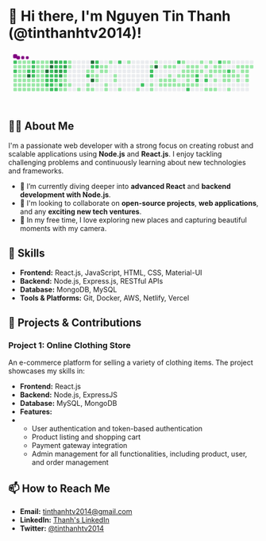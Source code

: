 
# 👋 Hi there, I'm Nguyen Tin Thanh (@tinthanhtv2014)!

<svg viewBox="-16 -32 880 192" width="880" height="192" xmlns="http://www.w3.org/2000/svg"><desc>Generated with https://github.com/Platane/snk</desc><style>:root{--cb:#1b1f230a;--cs:purple;--ce:#ebedf0;--c0:#ebedf0;--c1:#9be9a8;--c2:#40c463;--c3:#30a14e;--c4:#216e39}.c{shape-rendering:geometricPrecision;fill:var(--ce);stroke-width:1px;stroke:var(--cb);animation:none 53900ms linear infinite;width:12px;height:12px}@keyframes c0{60.29%{fill:var(--c2)}60.31%,100%{fill:var(--ce)}}.c.c0{fill:var(--c2);animation-name:c0}@keyframes c1{1.85%{fill:var(--c1)}1.87%,100%{fill:var(--ce)}}.c.c1{fill:var(--c1);animation-name:c1}@keyframes c2{59.92%{fill:var(--c2)}59.94%,100%{fill:var(--ce)}}.c.c2{fill:var(--c2);animation-name:c2}@keyframes c3{2.59%{fill:var(--c1)}2.61%,100%{fill:var(--ce)}}.c.c3{fill:var(--c1);animation-name:c3}@keyframes c4{9.45%{fill:var(--c1)}9.47%,100%{fill:var(--ce)}}.c.c4{fill:var(--c1);animation-name:c4}@keyframes c5{9.27%{fill:var(--c1)}9.29%,100%{fill:var(--ce)}}.c.c5{fill:var(--c1);animation-name:c5}@keyframes c6{11.31%{fill:var(--c1)}11.33%,100%{fill:var(--ce)}}.c.c6{fill:var(--c1);animation-name:c6}@keyframes c7{0.73%{fill:var(--c1)}0.75%,100%{fill:var(--ce)}}.c.c7{fill:var(--c1);animation-name:c7}@keyframes c8{1.66%{fill:var(--c1)}1.68%,100%{fill:var(--ce)}}.c.c8{fill:var(--c1);animation-name:c8}@keyframes c9{3.33%{fill:var(--c1)}3.35%,100%{fill:var(--ce)}}.c.c9{fill:var(--c1);animation-name:c9}@keyframes ca{2.77%{fill:var(--c1)}2.79%,100%{fill:var(--ce)}}.c.ca{fill:var(--c1);animation-name:ca}@keyframes cb{3.7%{fill:var(--c1)}3.72%,100%{fill:var(--ce)}}.c.cb{fill:var(--c1);animation-name:cb}@keyframes cc{9.08%{fill:var(--c1)}9.1%,100%{fill:var(--ce)}}.c.cc{fill:var(--c1);animation-name:cc}@keyframes cd{10.01%{fill:var(--c1)}10.03%,100%{fill:var(--ce)}}.c.cd{fill:var(--c1);animation-name:cd}@keyframes ce{0.92%{fill:var(--c1)}0.94%,100%{fill:var(--ce)}}.c.ce{fill:var(--c1);animation-name:ce}@keyframes cf{1.47%{fill:var(--c1)}1.49%,100%{fill:var(--ce)}}.c.cf{fill:var(--c1);animation-name:cf}@keyframes cg{3.14%{fill:var(--c1)}3.16%,100%{fill:var(--ce)}}.c.cg{fill:var(--c1);animation-name:cg}@keyframes ch{2.96%{fill:var(--c1)}2.98%,100%{fill:var(--ce)}}.c.ch{fill:var(--c1);animation-name:ch}@keyframes ci{3.89%{fill:var(--c1)}3.91%,100%{fill:var(--ce)}}.c.ci{fill:var(--c1);animation-name:ci}@keyframes cj{8.9%{fill:var(--c1)}8.92%,100%{fill:var(--ce)}}.c.cj{fill:var(--c1);animation-name:cj}@keyframes ck{10.19%{fill:var(--c1)}10.21%,100%{fill:var(--ce)}}.c.ck{fill:var(--c1);animation-name:ck}@keyframes cl{1.1%{fill:var(--c1)}1.12%,100%{fill:var(--ce)}}.c.cl{fill:var(--c1);animation-name:cl}@keyframes cm{1.29%{fill:var(--c1)}1.31%,100%{fill:var(--ce)}}.c.cm{fill:var(--c1);animation-name:cm}@keyframes cn{59.36%{fill:var(--c2)}59.38%,100%{fill:var(--ce)}}.c.cn{fill:var(--c2);animation-name:cn}@keyframes co{87%{fill:var(--c4)}87.02%,100%{fill:var(--ce)}}.c.co{fill:var(--c4);animation-name:co}@keyframes cp{4.07%{fill:var(--c1)}4.09%,100%{fill:var(--ce)}}.c.cp{fill:var(--c1);animation-name:cp}@keyframes cq{8.71%{fill:var(--c1)}8.73%,100%{fill:var(--ce)}}.c.cq{fill:var(--c1);animation-name:cq}@keyframes cr{10.38%{fill:var(--c1)}10.4%,100%{fill:var(--ce)}}.c.cr{fill:var(--c1);animation-name:cr}@keyframes cs{58.8%{fill:var(--c2)}58.82%,100%{fill:var(--ce)}}.c.cs{fill:var(--c2);animation-name:cs}@keyframes ct{58.99%{fill:var(--c2)}59.01%,100%{fill:var(--ce)}}.c.ct{fill:var(--c2);animation-name:ct}@keyframes cu{59.17%{fill:var(--c2)}59.19%,100%{fill:var(--ce)}}.c.cu{fill:var(--c2);animation-name:cu}@keyframes cv{61.59%{fill:var(--c2)}61.61%,100%{fill:var(--ce)}}.c.cv{fill:var(--c2);animation-name:cv}@keyframes cw{4.26%{fill:var(--c1)}4.28%,100%{fill:var(--ce)}}.c.cw{fill:var(--c1);animation-name:cw}@keyframes cx{8.52%{fill:var(--c1)}8.54%,100%{fill:var(--ce)}}.c.cx{fill:var(--c1);animation-name:cx}@keyframes cy{8.34%{fill:var(--c1)}8.36%,100%{fill:var(--ce)}}.c.cy{fill:var(--c1);animation-name:cy}@keyframes cz{5.93%{fill:var(--c1)}5.95%,100%{fill:var(--ce)}}.c.cz{fill:var(--c1);animation-name:cz}@keyframes c10{6.11%{fill:var(--c1)}6.13%,100%{fill:var(--ce)}}.c.c10{fill:var(--c1);animation-name:c10}@keyframes c11{6.3%{fill:var(--c1)}6.32%,100%{fill:var(--ce)}}.c.c11{fill:var(--c1);animation-name:c11}@keyframes c12{6.48%{fill:var(--c1)}6.5%,100%{fill:var(--ce)}}.c.c12{fill:var(--c1);animation-name:c12}@keyframes c13{4.44%{fill:var(--c1)}4.46%,100%{fill:var(--ce)}}.c.c13{fill:var(--c1);animation-name:c13}@keyframes c14{6.85%{fill:var(--c1)}6.87%,100%{fill:var(--ce)}}.c.c14{fill:var(--c1);animation-name:c14}@keyframes c15{8.15%{fill:var(--c1)}8.17%,100%{fill:var(--ce)}}.c.c15{fill:var(--c1);animation-name:c15}@keyframes c16{5.74%{fill:var(--c1)}5.76%,100%{fill:var(--ce)}}.c.c16{fill:var(--c1);animation-name:c16}@keyframes c17{5.18%{fill:var(--c1)}5.2%,100%{fill:var(--ce)}}.c.c17{fill:var(--c1);animation-name:c17}@keyframes c18{5%{fill:var(--c1)}5.02%,100%{fill:var(--ce)}}.c.c18{fill:var(--c1);animation-name:c18}@keyframes c19{4.81%{fill:var(--c1)}4.83%,100%{fill:var(--ce)}}.c.c19{fill:var(--c1);animation-name:c19}@keyframes c1a{4.63%{fill:var(--c1)}4.65%,100%{fill:var(--ce)}}.c.c1a{fill:var(--c1);animation-name:c1a}@keyframes c1b{7.04%{fill:var(--c1)}7.06%,100%{fill:var(--ce)}}.c.c1b{fill:var(--c1);animation-name:c1b}@keyframes c1c{7.23%{fill:var(--c1)}7.25%,100%{fill:var(--ce)}}.c.c1c{fill:var(--c1);animation-name:c1c}@keyframes c1d{5.56%{fill:var(--c1)}5.58%,100%{fill:var(--ce)}}.c.c1d{fill:var(--c1);animation-name:c1d}@keyframes c1e{5.37%{fill:var(--c1)}5.39%,100%{fill:var(--ce)}}.c.c1e{fill:var(--c1);animation-name:c1e}@keyframes c1f{86.08%{fill:var(--c4)}86.1%,100%{fill:var(--ce)}}.c.c1f{fill:var(--c4);animation-name:c1f}@keyframes c1g{53.98%{fill:var(--c2)}54%,100%{fill:var(--ce)}}.c.c1g{fill:var(--c2);animation-name:c1g}@keyframes c1h{54.16%{fill:var(--c2)}54.18%,100%{fill:var(--ce)}}.c.c1h{fill:var(--c2);animation-name:c1h}@keyframes c1i{54.72%{fill:var(--c2)}54.74%,100%{fill:var(--ce)}}.c.c1i{fill:var(--c2);animation-name:c1i}@keyframes c1j{7.41%{fill:var(--c1)}7.43%,100%{fill:var(--ce)}}.c.c1j{fill:var(--c1);animation-name:c1j}@keyframes c1k{85.52%{fill:var(--c3)}85.54%,100%{fill:var(--ce)}}.c.c1k{fill:var(--c3);animation-name:c1k}@keyframes c1l{85.7%{fill:var(--c4)}85.72%,100%{fill:var(--ce)}}.c.c1l{fill:var(--c4);animation-name:c1l}@keyframes c1m{83.66%{fill:var(--c2)}83.68%,100%{fill:var(--ce)}}.c.c1m{fill:var(--c2);animation-name:c1m}@keyframes c1n{53.79%{fill:var(--c2)}53.81%,100%{fill:var(--ce)}}.c.c1n{fill:var(--c2);animation-name:c1n}@keyframes c1o{54.35%{fill:var(--c2)}54.37%,100%{fill:var(--ce)}}.c.c1o{fill:var(--c2);animation-name:c1o}@keyframes c1p{54.54%{fill:var(--c2)}54.56%,100%{fill:var(--ce)}}.c.c1p{fill:var(--c2);animation-name:c1p}@keyframes c1q{55.09%{fill:var(--c2)}55.11%,100%{fill:var(--ce)}}.c.c1q{fill:var(--c2);animation-name:c1q}@keyframes c1r{81.62%{fill:var(--c3)}81.64%,100%{fill:var(--ce)}}.c.c1r{fill:var(--c3);animation-name:c1r}@keyframes c1s{81.44%{fill:var(--c2)}81.46%,100%{fill:var(--ce)}}.c.c1s{fill:var(--c2);animation-name:c1s}@keyframes c1t{83.85%{fill:var(--c3)}83.87%,100%{fill:var(--ce)}}.c.c1t{fill:var(--c3);animation-name:c1t}@keyframes c1u{53.61%{fill:var(--c2)}53.63%,100%{fill:var(--ce)}}.c.c1u{fill:var(--c2);animation-name:c1u}@keyframes c1v{53.42%{fill:var(--c2)}53.44%,100%{fill:var(--ce)}}.c.c1v{fill:var(--c2);animation-name:c1v}@keyframes c1w{53.24%{fill:var(--c1)}53.26%,100%{fill:var(--ce)}}.c.c1w{fill:var(--c1);animation-name:c1w}@keyframes c1x{55.28%{fill:var(--c2)}55.3%,100%{fill:var(--ce)}}.c.c1x{fill:var(--c2);animation-name:c1x}@keyframes c1y{57.32%{fill:var(--c2)}57.34%,100%{fill:var(--ce)}}.c.c1y{fill:var(--c2);animation-name:c1y}@keyframes c1z{81.25%{fill:var(--c2)}81.27%,100%{fill:var(--ce)}}.c.c1z{fill:var(--c2);animation-name:c1z}@keyframes c20{84.03%{fill:var(--c3)}84.05%,100%{fill:var(--ce)}}.c.c20{fill:var(--c3);animation-name:c20}@keyframes c21{84.22%{fill:var(--c3)}84.24%,100%{fill:var(--ce)}}.c.c21{fill:var(--c3);animation-name:c21}@keyframes c22{52.87%{fill:var(--c1)}52.89%,100%{fill:var(--ce)}}.c.c22{fill:var(--c1);animation-name:c22}@keyframes c23{53.05%{fill:var(--c2)}53.07%,100%{fill:var(--ce)}}.c.c23{fill:var(--c2);animation-name:c23}@keyframes c24{13.53%{fill:var(--c1)}13.55%,100%{fill:var(--ce)}}.c.c24{fill:var(--c1);animation-name:c24}@keyframes c25{57.13%{fill:var(--c2)}57.15%,100%{fill:var(--ce)}}.c.c25{fill:var(--c2);animation-name:c25}@keyframes c26{84.78%{fill:var(--c3)}84.8%,100%{fill:var(--ce)}}.c.c26{fill:var(--c3);animation-name:c26}@keyframes c27{56.39%{fill:var(--c2)}56.41%,100%{fill:var(--ce)}}.c.c27{fill:var(--c2);animation-name:c27}@keyframes c28{14.65%{fill:var(--c1)}14.67%,100%{fill:var(--ce)}}.c.c28{fill:var(--c1);animation-name:c28}@keyframes c29{14.46%{fill:var(--c1)}14.48%,100%{fill:var(--ce)}}.c.c29{fill:var(--c1);animation-name:c29}@keyframes c2a{13.9%{fill:var(--c1)}13.92%,100%{fill:var(--ce)}}.c.c2a{fill:var(--c1);animation-name:c2a}@keyframes c2b{13.72%{fill:var(--c1)}13.74%,100%{fill:var(--ce)}}.c.c2b{fill:var(--c1);animation-name:c2b}@keyframes c2c{15.39%{fill:var(--c1)}15.41%,100%{fill:var(--ce)}}.c.c2c{fill:var(--c1);animation-name:c2c}@keyframes c2d{15.2%{fill:var(--c1)}15.22%,100%{fill:var(--ce)}}.c.c2d{fill:var(--c1);animation-name:c2d}@keyframes c2e{14.09%{fill:var(--c1)}14.11%,100%{fill:var(--ce)}}.c.c2e{fill:var(--c1);animation-name:c2e}@keyframes c2f{51.75%{fill:var(--c1)}51.77%,100%{fill:var(--ce)}}.c.c2f{fill:var(--c1);animation-name:c2f}@keyframes c2g{16.5%{fill:var(--c1)}16.52%,100%{fill:var(--ce)}}.c.c2g{fill:var(--c1);animation-name:c2g}@keyframes c2h{64.18%{fill:var(--c2)}64.2%,100%{fill:var(--ce)}}.c.c2h{fill:var(--c2);animation-name:c2h}@keyframes c2i{50.45%{fill:var(--c1)}50.47%,100%{fill:var(--ce)}}.c.c2i{fill:var(--c1);animation-name:c2i}@keyframes c2j{50.64%{fill:var(--c1)}50.66%,100%{fill:var(--ce)}}.c.c2j{fill:var(--c1);animation-name:c2j}@keyframes c2k{90.9%{fill:var(--c4)}90.92%,100%{fill:var(--ce)}}.c.c2k{fill:var(--c4);animation-name:c2k}@keyframes c2l{64.74%{fill:var(--c2)}64.76%,100%{fill:var(--ce)}}.c.c2l{fill:var(--c2);animation-name:c2l}@keyframes c2m{16.69%{fill:var(--c1)}16.71%,100%{fill:var(--ce)}}.c.c2m{fill:var(--c1);animation-name:c2m}@keyframes c2n{16.87%{fill:var(--c1)}16.89%,100%{fill:var(--ce)}}.c.c2n{fill:var(--c1);animation-name:c2n}@keyframes c2o{89.79%{fill:var(--c4)}89.81%,100%{fill:var(--ce)}}.c.c2o{fill:var(--c4);animation-name:c2o}@keyframes c2p{50.82%{fill:var(--c1)}50.84%,100%{fill:var(--ce)}}.c.c2p{fill:var(--c1);animation-name:c2p}@keyframes c2q{65.11%{fill:var(--c2)}65.13%,100%{fill:var(--ce)}}.c.c2q{fill:var(--c2);animation-name:c2q}@keyframes c2r{64.93%{fill:var(--c2)}64.95%,100%{fill:var(--ce)}}.c.c2r{fill:var(--c2);animation-name:c2r}@keyframes c2s{17.06%{fill:var(--c1)}17.08%,100%{fill:var(--ce)}}.c.c2s{fill:var(--c1);animation-name:c2s}@keyframes c2t{17.24%{fill:var(--c1)}17.26%,100%{fill:var(--ce)}}.c.c2t{fill:var(--c1);animation-name:c2t}@keyframes c2u{20.21%{fill:var(--c1)}20.23%,100%{fill:var(--ce)}}.c.c2u{fill:var(--c1);animation-name:c2u}@keyframes c2v{20.4%{fill:var(--c1)}20.42%,100%{fill:var(--ce)}}.c.c2v{fill:var(--c1);animation-name:c2v}@keyframes c2w{20.03%{fill:var(--c1)}20.05%,100%{fill:var(--ce)}}.c.c2w{fill:var(--c1);animation-name:c2w}@keyframes c2x{19.84%{fill:var(--c1)}19.86%,100%{fill:var(--ce)}}.c.c2x{fill:var(--c1);animation-name:c2x}@keyframes c2y{17.8%{fill:var(--c1)}17.82%,100%{fill:var(--ce)}}.c.c2y{fill:var(--c1);animation-name:c2y}@keyframes c2z{17.99%{fill:var(--c1)}18.01%,100%{fill:var(--ce)}}.c.c2z{fill:var(--c1);animation-name:c2z}@keyframes c30{21.14%{fill:var(--c1)}21.16%,100%{fill:var(--ce)}}.c.c30{fill:var(--c1);animation-name:c30}@keyframes c31{19.28%{fill:var(--c1)}19.3%,100%{fill:var(--ce)}}.c.c31{fill:var(--c1);animation-name:c31}@keyframes c32{19.1%{fill:var(--c1)}19.12%,100%{fill:var(--ce)}}.c.c32{fill:var(--c1);animation-name:c32}@keyframes c33{66.04%{fill:var(--c2)}66.06%,100%{fill:var(--ce)}}.c.c33{fill:var(--c2);animation-name:c33}@keyframes c34{18.54%{fill:var(--c1)}18.56%,100%{fill:var(--ce)}}.c.c34{fill:var(--c1);animation-name:c34}@keyframes c35{22.25%{fill:var(--c1)}22.27%,100%{fill:var(--ce)}}.c.c35{fill:var(--c1);animation-name:c35}@keyframes c36{45.26%{fill:var(--c1)}45.28%,100%{fill:var(--ce)}}.c.c36{fill:var(--c1);animation-name:c36}@keyframes c37{68.64%{fill:var(--c2)}68.66%,100%{fill:var(--ce)}}.c.c37{fill:var(--c2);animation-name:c37}@keyframes c38{46.74%{fill:var(--c1)}46.76%,100%{fill:var(--ce)}}.c.c38{fill:var(--c1);animation-name:c38}@keyframes c39{67.71%{fill:var(--c2)}67.73%,100%{fill:var(--ce)}}.c.c39{fill:var(--c2);animation-name:c39}@keyframes c3a{67.89%{fill:var(--c2)}67.91%,100%{fill:var(--ce)}}.c.c3a{fill:var(--c2);animation-name:c3a}@keyframes c3b{44.52%{fill:var(--c1)}44.54%,100%{fill:var(--ce)}}.c.c3b{fill:var(--c1);animation-name:c3b}@keyframes c3c{44.33%{fill:var(--c1)}44.35%,100%{fill:var(--ce)}}.c.c3c{fill:var(--c1);animation-name:c3c}@keyframes c3d{23.37%{fill:var(--c1)}23.39%,100%{fill:var(--ce)}}.c.c3d{fill:var(--c1);animation-name:c3d}@keyframes c3e{93.68%{fill:var(--c4)}93.7%,100%{fill:var(--ce)}}.c.c3e{fill:var(--c4);animation-name:c3e}@keyframes c3f{42.85%{fill:var(--c1)}42.87%,100%{fill:var(--ce)}}.c.c3f{fill:var(--c1);animation-name:c3f}@keyframes c3g{43.03%{fill:var(--c1)}43.05%,100%{fill:var(--ce)}}.c.c3g{fill:var(--c1);animation-name:c3g}@keyframes c3h{23.92%{fill:var(--c1)}23.94%,100%{fill:var(--ce)}}.c.c3h{fill:var(--c1);animation-name:c3h}@keyframes c3i{42.66%{fill:var(--c1)}42.68%,100%{fill:var(--ce)}}.c.c3i{fill:var(--c1);animation-name:c3i}@keyframes c3j{43.22%{fill:var(--c1)}43.24%,100%{fill:var(--ce)}}.c.c3j{fill:var(--c1);animation-name:c3j}@keyframes c3k{24.11%{fill:var(--c1)}24.13%,100%{fill:var(--ce)}}.c.c3k{fill:var(--c1);animation-name:c3k}@keyframes c3l{41.18%{fill:var(--c1)}41.2%,100%{fill:var(--ce)}}.c.c3l{fill:var(--c1);animation-name:c3l}@keyframes c3m{41.36%{fill:var(--c1)}41.38%,100%{fill:var(--ce)}}.c.c3m{fill:var(--c1);animation-name:c3m}@keyframes c3n{43.4%{fill:var(--c1)}43.42%,100%{fill:var(--ce)}}.c.c3n{fill:var(--c1);animation-name:c3n}@keyframes c3o{24.29%{fill:var(--c1)}24.31%,100%{fill:var(--ce)}}.c.c3o{fill:var(--c1);animation-name:c3o}@keyframes c3p{41.55%{fill:var(--c1)}41.57%,100%{fill:var(--ce)}}.c.c3p{fill:var(--c1);animation-name:c3p}@keyframes c3q{41.73%{fill:var(--c1)}41.75%,100%{fill:var(--ce)}}.c.c3q{fill:var(--c1);animation-name:c3q}@keyframes c3r{75.87%{fill:var(--c2)}75.89%,100%{fill:var(--ce)}}.c.c3r{fill:var(--c2);animation-name:c3r}@keyframes c3s{40.81%{fill:var(--c1)}40.83%,100%{fill:var(--ce)}}.c.c3s{fill:var(--c1);animation-name:c3s}@keyframes c3t{41.92%{fill:var(--c1)}41.94%,100%{fill:var(--ce)}}.c.c3t{fill:var(--c1);animation-name:c3t}@keyframes c3u{40.06%{fill:var(--c1)}40.08%,100%{fill:var(--ce)}}.c.c3u{fill:var(--c1);animation-name:c3u}@keyframes c3v{33.01%{fill:var(--c1)}33.03%,100%{fill:var(--ce)}}.c.c3v{fill:var(--c1);animation-name:c3v}@keyframes c3w{33.2%{fill:var(--c1)}33.22%,100%{fill:var(--ce)}}.c.c3w{fill:var(--c1);animation-name:c3w}@keyframes c3x{34.31%{fill:var(--c1)}34.33%,100%{fill:var(--ce)}}.c.c3x{fill:var(--c1);animation-name:c3x}@keyframes c3y{24.85%{fill:var(--c1)}24.87%,100%{fill:var(--ce)}}.c.c3y{fill:var(--c1);animation-name:c3y}@keyframes c3z{32.83%{fill:var(--c1)}32.85%,100%{fill:var(--ce)}}.c.c3z{fill:var(--c1);animation-name:c3z}@keyframes c40{33.39%{fill:var(--c1)}33.41%,100%{fill:var(--ce)}}.c.c40{fill:var(--c1);animation-name:c40}@keyframes c41{33.94%{fill:var(--c1)}33.96%,100%{fill:var(--ce)}}.c.c41{fill:var(--c1);animation-name:c41}@keyframes c42{34.5%{fill:var(--c1)}34.52%,100%{fill:var(--ce)}}.c.c42{fill:var(--c1);animation-name:c42}@keyframes c43{70.68%{fill:var(--c2)}70.7%,100%{fill:var(--ce)}}.c.c43{fill:var(--c2);animation-name:c43}@keyframes c44{25.04%{fill:var(--c1)}25.06%,100%{fill:var(--ce)}}.c.c44{fill:var(--c1);animation-name:c44}@keyframes c45{32.64%{fill:var(--c1)}32.66%,100%{fill:var(--ce)}}.c.c45{fill:var(--c1);animation-name:c45}@keyframes c46{33.57%{fill:var(--c1)}33.59%,100%{fill:var(--ce)}}.c.c46{fill:var(--c1);animation-name:c46}@keyframes c47{34.68%{fill:var(--c1)}34.7%,100%{fill:var(--ce)}}.c.c47{fill:var(--c1);animation-name:c47}@keyframes c48{25.22%{fill:var(--c1)}25.24%,100%{fill:var(--ce)}}.c.c48{fill:var(--c1);animation-name:c48}@keyframes c49{32.46%{fill:var(--c1)}32.48%,100%{fill:var(--ce)}}.c.c49{fill:var(--c1);animation-name:c49}@keyframes c4a{71.6%{fill:var(--c2)}71.62%,100%{fill:var(--ce)}}.c.c4a{fill:var(--c2);animation-name:c4a}@keyframes c4b{71.42%{fill:var(--c2)}71.44%,100%{fill:var(--ce)}}.c.c4b{fill:var(--c2);animation-name:c4b}@keyframes c4c{34.87%{fill:var(--c1)}34.89%,100%{fill:var(--ce)}}.c.c4c{fill:var(--c1);animation-name:c4c}@keyframes c4d{39.32%{fill:var(--c1)}39.34%,100%{fill:var(--ce)}}.c.c4d{fill:var(--c1);animation-name:c4d}@keyframes c4e{32.27%{fill:var(--c1)}32.29%,100%{fill:var(--ce)}}.c.c4e{fill:var(--c1);animation-name:c4e}@keyframes c4f{25.59%{fill:var(--c1)}25.61%,100%{fill:var(--ce)}}.c.c4f{fill:var(--c1);animation-name:c4f}@keyframes c4g{31.9%{fill:var(--c1)}31.92%,100%{fill:var(--ce)}}.c.c4g{fill:var(--c1);animation-name:c4g}@keyframes c4h{72.16%{fill:var(--c2)}72.18%,100%{fill:var(--ce)}}.c.c4h{fill:var(--c2);animation-name:c4h}@keyframes c4i{35.43%{fill:var(--c1)}35.45%,100%{fill:var(--ce)}}.c.c4i{fill:var(--c1);animation-name:c4i}@keyframes c4j{38.95%{fill:var(--c1)}38.97%,100%{fill:var(--ce)}}.c.c4j{fill:var(--c1);animation-name:c4j}@keyframes c4k{31.53%{fill:var(--c1)}31.55%,100%{fill:var(--ce)}}.c.c4k{fill:var(--c1);animation-name:c4k}@keyframes c4l{31.72%{fill:var(--c1)}31.74%,100%{fill:var(--ce)}}.c.c4l{fill:var(--c1);animation-name:c4l}@keyframes c4m{35.61%{fill:var(--c1)}35.63%,100%{fill:var(--ce)}}.c.c4m{fill:var(--c1);animation-name:c4m}@keyframes c4n{25.96%{fill:var(--c1)}25.98%,100%{fill:var(--ce)}}.c.c4n{fill:var(--c1);animation-name:c4n}@keyframes c4o{31.34%{fill:var(--c1)}31.36%,100%{fill:var(--ce)}}.c.c4o{fill:var(--c1);animation-name:c4o}@keyframes c4p{30.97%{fill:var(--c1)}30.99%,100%{fill:var(--ce)}}.c.c4p{fill:var(--c1);animation-name:c4p}@keyframes c4q{35.8%{fill:var(--c1)}35.82%,100%{fill:var(--ce)}}.c.c4q{fill:var(--c1);animation-name:c4q}@keyframes c4r{74.2%{fill:var(--c2)}74.22%,100%{fill:var(--ce)}}.c.c4r{fill:var(--c2);animation-name:c4r}@keyframes c4s{26.15%{fill:var(--c1)}26.17%,100%{fill:var(--ce)}}.c.c4s{fill:var(--c1);animation-name:c4s}@keyframes c4t{26.34%{fill:var(--c1)}26.36%,100%{fill:var(--ce)}}.c.c4t{fill:var(--c1);animation-name:c4t}@keyframes c4u{37.65%{fill:var(--c1)}37.67%,100%{fill:var(--ce)}}.c.c4u{fill:var(--c1);animation-name:c4u}@keyframes c4v{26.52%{fill:var(--c1)}26.54%,100%{fill:var(--ce)}}.c.c4v{fill:var(--c1);animation-name:c4v}@keyframes c4w{26.71%{fill:var(--c1)}26.73%,100%{fill:var(--ce)}}.c.c4w{fill:var(--c1);animation-name:c4w}@keyframes c4x{30.6%{fill:var(--c1)}30.62%,100%{fill:var(--ce)}}.c.c4x{fill:var(--c1);animation-name:c4x}@keyframes c4y{37.84%{fill:var(--c1)}37.86%,100%{fill:var(--ce)}}.c.c4y{fill:var(--c1);animation-name:c4y}@keyframes c4z{73.46%{fill:var(--c2)}73.48%,100%{fill:var(--ce)}}.c.c4z{fill:var(--c2);animation-name:c4z}@keyframes c50{26.89%{fill:var(--c1)}26.91%,100%{fill:var(--ce)}}.c.c50{fill:var(--c1);animation-name:c50}@keyframes c51{30.42%{fill:var(--c1)}30.44%,100%{fill:var(--ce)}}.c.c51{fill:var(--c1);animation-name:c51}@keyframes c52{36.35%{fill:var(--c1)}36.37%,100%{fill:var(--ce)}}.c.c52{fill:var(--c1);animation-name:c52}@keyframes c53{29.86%{fill:var(--c1)}29.88%,100%{fill:var(--ce)}}.c.c53{fill:var(--c1);animation-name:c53}@keyframes c54{27.08%{fill:var(--c1)}27.1%,100%{fill:var(--ce)}}.c.c54{fill:var(--c1);animation-name:c54}@keyframes c55{29.49%{fill:var(--c1)}29.51%,100%{fill:var(--ce)}}.c.c55{fill:var(--c1);animation-name:c55}@keyframes c56{27.26%{fill:var(--c1)}27.28%,100%{fill:var(--ce)}}.c.c56{fill:var(--c1);animation-name:c56}@keyframes c57{27.45%{fill:var(--c1)}27.47%,100%{fill:var(--ce)}}.c.c57{fill:var(--c1);animation-name:c57}@keyframes c58{29.3%{fill:var(--c1)}29.32%,100%{fill:var(--ce)}}.c.c58{fill:var(--c1);animation-name:c58}@keyframes c59{29.12%{fill:var(--c1)}29.14%,100%{fill:var(--ce)}}.c.c59{fill:var(--c1);animation-name:c59}@keyframes c5a{28.38%{fill:var(--c1)}28.4%,100%{fill:var(--ce)}}.c.c5a{fill:var(--c1);animation-name:c5a}@keyframes c5b{28.19%{fill:var(--c1)}28.21%,100%{fill:var(--ce)}}.c.c5b{fill:var(--c1);animation-name:c5b}@keyframes c5c{28%{fill:var(--c1)}28.02%,100%{fill:var(--ce)}}.c.c5c{fill:var(--c1);animation-name:c5c}@keyframes c5d{27.82%{fill:var(--c1)}27.84%,100%{fill:var(--ce)}}.c.c5d{fill:var(--c1);animation-name:c5d}@keyframes c5e{28.56%{fill:var(--c1)}28.58%,100%{fill:var(--ce)}}.c.c5e{fill:var(--c1);animation-name:c5e}.u{transform-origin:0 0;transform:scale(0,1);animation:none linear 53900ms infinite}@keyframes u0{0.73%{transform:scale(0.000,1)}0.75%,0.92%{transform:scale(0.007,1)}0.94%,1.1%{transform:scale(0.014,1)}1.12%,1.29%{transform:scale(0.021,1)}1.31%,1.47%{transform:scale(0.028,1)}1.49%,1.66%{transform:scale(0.035,1)}1.68%,1.85%{transform:scale(0.042,1)}1.87%,2.59%{transform:scale(0.049,1)}2.61%,2.77%{transform:scale(0.056,1)}2.79%,2.96%{transform:scale(0.063,1)}2.98%,3.14%{transform:scale(0.070,1)}3.16%,3.33%{transform:scale(0.077,1)}3.35%,3.7%{transform:scale(0.084,1)}3.72%,3.89%{transform:scale(0.091,1)}3.91%,4.07%{transform:scale(0.098,1)}4.09%,4.26%{transform:scale(0.105,1)}4.28%,4.44%{transform:scale(0.112,1)}4.46%,4.63%{transform:scale(0.119,1)}4.65%,4.81%{transform:scale(0.126,1)}4.83%,5%{transform:scale(0.133,1)}5.02%,5.18%{transform:scale(0.140,1)}5.2%,5.37%{transform:scale(0.147,1)}5.39%,5.56%{transform:scale(0.154,1)}5.58%,5.74%{transform:scale(0.161,1)}5.76%,5.93%{transform:scale(0.168,1)}5.95%,6.11%{transform:scale(0.175,1)}6.13%,6.3%{transform:scale(0.182,1)}6.32%,6.48%{transform:scale(0.189,1)}6.5%,6.85%{transform:scale(0.196,1)}6.87%,7.04%{transform:scale(0.203,1)}7.06%,7.23%{transform:scale(0.210,1)}7.25%,7.41%{transform:scale(0.217,1)}7.43%,8.15%{transform:scale(0.224,1)}8.17%,8.34%{transform:scale(0.231,1)}8.36%,8.52%{transform:scale(0.238,1)}8.54%,8.71%{transform:scale(0.245,1)}8.73%,8.9%{transform:scale(0.252,1)}8.92%,9.08%{transform:scale(0.259,1)}9.1%,9.27%{transform:scale(0.266,1)}9.29%,9.45%{transform:scale(0.273,1)}9.47%,10.01%{transform:scale(0.280,1)}10.03%,10.19%{transform:scale(0.287,1)}10.21%,10.38%{transform:scale(0.294,1)}10.4%,11.31%{transform:scale(0.301,1)}11.33%,13.53%{transform:scale(0.308,1)}13.55%,13.72%{transform:scale(0.315,1)}13.74%,13.9%{transform:scale(0.322,1)}13.92%,14.09%{transform:scale(0.329,1)}14.11%,14.46%{transform:scale(0.336,1)}14.48%,14.65%{transform:scale(0.343,1)}14.67%,15.2%{transform:scale(0.350,1)}15.22%,15.39%{transform:scale(0.357,1)}15.41%,16.5%{transform:scale(0.364,1)}16.52%,16.69%{transform:scale(0.371,1)}16.71%,16.87%{transform:scale(0.378,1)}16.89%,17.06%{transform:scale(0.385,1)}17.08%,17.24%{transform:scale(0.392,1)}17.26%,17.8%{transform:scale(0.399,1)}17.82%,17.99%{transform:scale(0.406,1)}18.01%,18.54%{transform:scale(0.413,1)}18.56%,19.1%{transform:scale(0.420,1)}19.12%,19.28%{transform:scale(0.427,1)}19.3%,19.84%{transform:scale(0.434,1)}19.86%,20.03%{transform:scale(0.441,1)}20.05%,20.21%{transform:scale(0.448,1)}20.23%,20.4%{transform:scale(0.455,1)}20.42%,21.14%{transform:scale(0.462,1)}21.16%,22.25%{transform:scale(0.469,1)}22.27%,23.37%{transform:scale(0.476,1)}23.39%,23.92%{transform:scale(0.483,1)}23.94%,24.11%{transform:scale(0.490,1)}24.13%,24.29%{transform:scale(0.497,1)}24.31%,24.85%{transform:scale(0.503,1)}24.87%,25.04%{transform:scale(0.510,1)}25.06%,25.22%{transform:scale(0.517,1)}25.24%,25.59%{transform:scale(0.524,1)}25.61%,25.96%{transform:scale(0.531,1)}25.98%,26.15%{transform:scale(0.538,1)}26.17%,26.34%{transform:scale(0.545,1)}26.36%,26.52%{transform:scale(0.552,1)}26.54%,26.71%{transform:scale(0.559,1)}26.73%,26.89%{transform:scale(0.566,1)}26.91%,27.08%{transform:scale(0.573,1)}27.1%,27.26%{transform:scale(0.580,1)}27.28%,27.45%{transform:scale(0.587,1)}27.47%,27.82%{transform:scale(0.594,1)}27.84%,28%{transform:scale(0.601,1)}28.02%,28.19%{transform:scale(0.608,1)}28.21%,28.38%{transform:scale(0.615,1)}28.4%,28.56%{transform:scale(0.622,1)}28.58%,29.12%{transform:scale(0.629,1)}29.14%,29.3%{transform:scale(0.636,1)}29.32%,29.49%{transform:scale(0.643,1)}29.51%,29.86%{transform:scale(0.650,1)}29.88%,30.42%{transform:scale(0.657,1)}30.44%,30.6%{transform:scale(0.664,1)}30.62%,30.97%{transform:scale(0.671,1)}30.99%,31.34%{transform:scale(0.678,1)}31.36%,31.53%{transform:scale(0.685,1)}31.55%,31.72%{transform:scale(0.692,1)}31.74%,31.9%{transform:scale(0.699,1)}31.92%,32.27%{transform:scale(0.706,1)}32.29%,32.46%{transform:scale(0.713,1)}32.48%,32.64%{transform:scale(0.720,1)}32.66%,32.83%{transform:scale(0.727,1)}32.85%,33.01%{transform:scale(0.734,1)}33.03%,33.2%{transform:scale(0.741,1)}33.22%,33.39%{transform:scale(0.748,1)}33.41%,33.57%{transform:scale(0.755,1)}33.59%,33.94%{transform:scale(0.762,1)}33.96%,34.31%{transform:scale(0.769,1)}34.33%,34.5%{transform:scale(0.776,1)}34.52%,34.68%{transform:scale(0.783,1)}34.7%,34.87%{transform:scale(0.790,1)}34.89%,35.43%{transform:scale(0.797,1)}35.45%,35.61%{transform:scale(0.804,1)}35.63%,35.8%{transform:scale(0.811,1)}35.82%,36.35%{transform:scale(0.818,1)}36.37%,37.65%{transform:scale(0.825,1)}37.67%,37.84%{transform:scale(0.832,1)}37.86%,38.95%{transform:scale(0.839,1)}38.97%,39.32%{transform:scale(0.846,1)}39.34%,40.06%{transform:scale(0.853,1)}40.08%,40.81%{transform:scale(0.860,1)}40.83%,41.18%{transform:scale(0.867,1)}41.2%,41.36%{transform:scale(0.874,1)}41.38%,41.55%{transform:scale(0.881,1)}41.57%,41.73%{transform:scale(0.888,1)}41.75%,41.92%{transform:scale(0.895,1)}41.94%,42.66%{transform:scale(0.902,1)}42.68%,42.85%{transform:scale(0.909,1)}42.87%,43.03%{transform:scale(0.916,1)}43.05%,43.22%{transform:scale(0.923,1)}43.24%,43.4%{transform:scale(0.930,1)}43.42%,44.33%{transform:scale(0.937,1)}44.35%,44.52%{transform:scale(0.944,1)}44.54%,45.26%{transform:scale(0.951,1)}45.28%,46.74%{transform:scale(0.958,1)}46.76%,50.45%{transform:scale(0.965,1)}50.47%,50.64%{transform:scale(0.972,1)}50.66%,50.82%{transform:scale(0.979,1)}50.84%,51.75%{transform:scale(0.986,1)}51.77%,52.87%{transform:scale(0.993,1)}52.89%,100%{transform:scale(1.000,1)}}.u.u0{fill:var(--c1);animation-name:u0;transform-origin:0.0px 0}@keyframes u1{53.05%{transform:scale(0.000,1)}53.07%,100%{transform:scale(1.000,1)}}.u.u1{fill:var(--c2);animation-name:u1;transform-origin:621.9px 0}@keyframes u2{53.24%{transform:scale(0.000,1)}53.26%,100%{transform:scale(1.000,1)}}.u.u2{fill:var(--c1);animation-name:u2;transform-origin:626.2px 0}@keyframes u3{53.42%{transform:scale(0.000,1)}53.44%,53.61%{transform:scale(0.027,1)}53.63%,53.79%{transform:scale(0.054,1)}53.81%,53.98%{transform:scale(0.081,1)}54%,54.16%{transform:scale(0.108,1)}54.18%,54.35%{transform:scale(0.135,1)}54.37%,54.54%{transform:scale(0.162,1)}54.56%,54.72%{transform:scale(0.189,1)}54.74%,55.09%{transform:scale(0.216,1)}55.11%,55.28%{transform:scale(0.243,1)}55.3%,56.39%{transform:scale(0.270,1)}56.41%,57.13%{transform:scale(0.297,1)}57.15%,57.32%{transform:scale(0.324,1)}57.34%,58.8%{transform:scale(0.351,1)}58.82%,58.99%{transform:scale(0.378,1)}59.01%,59.17%{transform:scale(0.405,1)}59.19%,59.36%{transform:scale(0.432,1)}59.38%,59.92%{transform:scale(0.459,1)}59.94%,60.29%{transform:scale(0.486,1)}60.31%,61.59%{transform:scale(0.514,1)}61.61%,64.18%{transform:scale(0.541,1)}64.2%,64.74%{transform:scale(0.568,1)}64.76%,64.93%{transform:scale(0.595,1)}64.95%,65.11%{transform:scale(0.622,1)}65.13%,66.04%{transform:scale(0.649,1)}66.06%,67.71%{transform:scale(0.676,1)}67.73%,67.89%{transform:scale(0.703,1)}67.91%,68.64%{transform:scale(0.730,1)}68.66%,70.68%{transform:scale(0.757,1)}70.7%,71.42%{transform:scale(0.784,1)}71.44%,71.6%{transform:scale(0.811,1)}71.62%,72.16%{transform:scale(0.838,1)}72.18%,73.46%{transform:scale(0.865,1)}73.48%,74.2%{transform:scale(0.892,1)}74.22%,75.87%{transform:scale(0.919,1)}75.89%,81.25%{transform:scale(0.946,1)}81.27%,81.44%{transform:scale(0.973,1)}81.46%,100%{transform:scale(1.000,1)}}.u.u3{fill:var(--c2);animation-name:u3;transform-origin:630.6px 0}@keyframes u4{81.62%{transform:scale(0.000,1)}81.64%,100%{transform:scale(1.000,1)}}.u.u4{fill:var(--c3);animation-name:u4;transform-origin:791.5px 0}@keyframes u5{83.66%{transform:scale(0.000,1)}83.68%,100%{transform:scale(1.000,1)}}.u.u5{fill:var(--c2);animation-name:u5;transform-origin:795.8px 0}@keyframes u6{83.85%{transform:scale(0.000,1)}83.87%,84.03%{transform:scale(0.200,1)}84.05%,84.22%{transform:scale(0.400,1)}84.24%,84.78%{transform:scale(0.600,1)}84.8%,85.52%{transform:scale(0.800,1)}85.54%,100%{transform:scale(1.000,1)}}.u.u6{fill:var(--c3);animation-name:u6;transform-origin:800.2px 0}@keyframes u7{85.7%{transform:scale(0.000,1)}85.72%,86.08%{transform:scale(0.167,1)}86.1%,87%{transform:scale(0.333,1)}87.02%,89.79%{transform:scale(0.500,1)}89.81%,90.9%{transform:scale(0.667,1)}90.92%,93.68%{transform:scale(0.833,1)}93.7%,100%{transform:scale(1.000,1)}}.u.u7{fill:var(--c4);animation-name:u7;transform-origin:821.9px 0}.s{shape-rendering:geometricPrecision;fill:var(--cs);animation:none linear 53900ms infinite}@keyframes s0{0%,99.81%{transform:translate(0px,-16px)}0.19%{transform:translate(0px,-32px)}0.37%{transform:translate(16px,-32px)}0.74%{transform:translate(16px,0px)}1.11%{transform:translate(48px,0px)}1.3%{transform:translate(48px,16px)}2.04%{transform:translate(-16px,16px)}2.41%{transform:translate(-16px,48px)}2.97%{transform:translate(32px,48px)}3.15%{transform:translate(32px,32px)}3.34%{transform:translate(16px,32px)}3.71%,9.65%{transform:translate(16px,64px)}4.64%{transform:translate(96px,64px)}5.19%{transform:translate(96px,16px)}5.38%,85.9%{transform:translate(112px,16px)}5.57%{transform:translate(112px,0px)}5.94%{transform:translate(80px,0px)}6.86%{transform:translate(80px,80px)}7.05%{transform:translate(96px,80px)}7.24%,7.98%{transform:translate(96px,96px)}7.42%,12.62%,54.92%{transform:translate(112px,96px)}7.61%,12.8%{transform:translate(112px,112px)}7.79%{transform:translate(96px,112px)}8.35%{transform:translate(64px,96px)}8.53%{transform:translate(64px,80px)}9.28%,11.13%{transform:translate(0px,80px)}9.46%{transform:translate(0px,64px)}10.02%{transform:translate(16px,96px)}10.39%{transform:translate(48px,96px)}10.58%{transform:translate(48px,80px)}11.32%{transform:translate(0px,96px)}13.36%{transform:translate(160px,112px)}13.54%{transform:translate(160px,96px)}13.73%,52.32%,55.66%{transform:translate(176px,96px)}13.91%{transform:translate(176px,80px)}14.1%{transform:translate(192px,80px)}14.29%{transform:translate(192px,64px)}14.47%,52.69%{transform:translate(176px,64px)}14.66%,84.42%{transform:translate(176px,48px)}14.84%{transform:translate(192px,48px)}15.4%,56.96%,97.4%{transform:translate(192px,0px)}16.14%,79.96%{transform:translate(256px,0px)}16.51%{transform:translate(256px,32px)}16.7%{transform:translate(272px,32px)}16.88%,64.38%,89.61%{transform:translate(272px,48px)}17.07%{transform:translate(288px,48px)}17.25%,89.98%{transform:translate(288px,64px)}17.63%{transform:translate(320px,64px)}18%{transform:translate(320px,96px)}18.55%{transform:translate(368px,96px)}18.92%{transform:translate(368px,64px)}19.11%{transform:translate(352px,64px)}19.48%{transform:translate(352px,32px)}19.85%{transform:translate(320px,32px)}20.04%{transform:translate(320px,16px)}20.22%,49.17%{transform:translate(304px,16px)}20.41%,49.35%{transform:translate(304px,32px)}20.78%{transform:translate(336px,32px)}21.15%{transform:translate(336px,0px)}21.34%{transform:translate(352px,0px)}21.52%{transform:translate(352px,-16px)}22.08%{transform:translate(400px,-16px)}22.26%{transform:translate(400px,0px)}23.75%{transform:translate(528px,0px)}23.93%{transform:translate(528px,16px)}26.16%{transform:translate(720px,16px)}26.35%{transform:translate(720px,32px)}26.53%{transform:translate(736px,32px)}26.72%,37.11%{transform:translate(736px,48px)}27.27%{transform:translate(784px,48px)}27.46%{transform:translate(784px,64px)}27.83%{transform:translate(816px,64px)}28.39%{transform:translate(816px,16px)}28.57%{transform:translate(832px,16px)}28.76%{transform:translate(832px,32px)}29.13%{transform:translate(800px,32px)}29.31%{transform:translate(800px,16px)}29.68%{transform:translate(768px,16px)}30.06%{transform:translate(768px,48px)}30.24%,36.92%{transform:translate(752px,48px)}30.43%,73.1%{transform:translate(752px,64px)}30.98%{transform:translate(704px,64px)}31.35%{transform:translate(704px,32px)}31.54%{transform:translate(688px,32px)}31.73%{transform:translate(688px,48px)}31.91%,71.99%{transform:translate(672px,48px)}32.1%{transform:translate(672px,32px)}33.02%{transform:translate(592px,32px)}33.21%{transform:translate(592px,48px)}33.58%{transform:translate(624px,48px)}33.77%{transform:translate(624px,64px)}34.14%{transform:translate(592px,64px)}34.32%{transform:translate(592px,80px)}35.25%{transform:translate(672px,80px)}35.44%{transform:translate(672px,96px)}36.36%{transform:translate(752px,96px)}37.66%{transform:translate(736px,0px)}37.85%,73.84%{transform:translate(752px,0px)}38.03%{transform:translate(752px,-16px)}38.78%{transform:translate(688px,-16px)}38.96%{transform:translate(688px,0px)}40.07%{transform:translate(592px,0px)}40.26%{transform:translate(592px,16px)}40.45%{transform:translate(576px,16px)}40.82%{transform:translate(576px,48px)}41.19%{transform:translate(544px,48px)}41.37%{transform:translate(544px,64px)}41.56%{transform:translate(560px,64px)}41.74%{transform:translate(560px,80px)}41.93%{transform:translate(576px,80px)}42.12%{transform:translate(576px,64px)}42.86%{transform:translate(512px,64px)}43.04%{transform:translate(512px,80px)}43.41%{transform:translate(544px,80px)}43.6%{transform:translate(544px,96px)}44.34%{transform:translate(480px,96px)}44.53%{transform:translate(480px,80px)}44.71%{transform:translate(464px,80px)}44.9%{transform:translate(464px,96px)}45.27%{transform:translate(432px,96px)}45.64%{transform:translate(432px,64px)}46.01%{transform:translate(464px,64px)}46.57%{transform:translate(464px,16px)}46.75%{transform:translate(480px,16px)}46.94%,67.35%{transform:translate(480px,0px)}48.05%{transform:translate(384px,0px)}48.24%{transform:translate(384px,16px)}49.54%{transform:translate(288px,32px)}50.09%{transform:translate(288px,80px)}50.46%{transform:translate(256px,80px)}50.65%{transform:translate(256px,96px)}50.83%{transform:translate(272px,96px)}51.02%{transform:translate(272px,80px)}51.58%{transform:translate(224px,80px)}51.76%{transform:translate(224px,96px)}52.88%{transform:translate(160px,64px)}53.06%{transform:translate(160px,80px)}53.25%{transform:translate(144px,80px)}53.62%,62.52%{transform:translate(144px,48px)}53.99%{transform:translate(112px,48px)}54.17%{transform:translate(112px,64px)}54.36%{transform:translate(128px,64px)}54.55%{transform:translate(128px,80px)}54.73%{transform:translate(112px,80px)}56.4%{transform:translate(176px,32px)}56.59%{transform:translate(192px,32px)}57.33%,81.08%{transform:translate(160px,0px)}57.51%{transform:translate(160px,-16px)}58.63%{transform:translate(64px,-16px)}59.18%{transform:translate(64px,32px)}59.93%{transform:translate(0px,32px)}60.3%{transform:translate(0px,0px)}61.04%{transform:translate(64px,0px)}61.6%{transform:translate(64px,48px)}62.71%{transform:translate(144px,64px)}64.01%{transform:translate(256px,64px)}64.19%{transform:translate(256px,48px)}64.75%,91.09%{transform:translate(272px,16px)}64.94%{transform:translate(288px,16px)}65.12%,79.22%,90.72%{transform:translate(288px,0px)}67.9%{transform:translate(480px,48px)}68.27%{transform:translate(448px,48px)}68.65%{transform:translate(448px,80px)}70.5%{transform:translate(608px,80px)}70.69%{transform:translate(608px,96px)}71.06%{transform:translate(640px,96px)}71.61%{transform:translate(640px,48px)}72.17%{transform:translate(672px,64px)}79.41%{transform:translate(288px,-16px)}79.78%{transform:translate(256px,-16px)}81.26%{transform:translate(160px,16px)}81.45%{transform:translate(144px,16px)}81.82%{transform:translate(144px,-16px)}82.37%{transform:translate(96px,-16px)}83.12%{transform:translate(96px,48px)}83.49%{transform:translate(128px,48px)}83.67%{transform:translate(128px,32px)}84.04%{transform:translate(160px,32px)}84.23%{transform:translate(160px,48px)}84.97%{transform:translate(176px,0px)}85.53%{transform:translate(128px,0px)}85.71%{transform:translate(128px,16px)}86.09%{transform:translate(112px,32px)}86.83%{transform:translate(48px,32px)}87.01%{transform:translate(48px,48px)}89.8%{transform:translate(272px,64px)}90.91%{transform:translate(272px,0px)}93.69%{transform:translate(496px,16px)}93.88%{transform:translate(496px,0px)}97.59%{transform:translate(192px,-16px)}}.s.s0{transform:translate(0px,-16px);animation-name:s0}@keyframes s1{0%,99.81%{transform:translate(16px,-16px)}0.19%{transform:translate(0px,-16px)}0.37%{transform:translate(0px,-32px)}0.56%{transform:translate(16px,-32px)}0.93%{transform:translate(16px,0px)}1.3%{transform:translate(48px,0px)}1.48%{transform:translate(48px,16px)}2.23%{transform:translate(-16px,16px)}2.6%{transform:translate(-16px,48px)}3.15%{transform:translate(32px,48px)}3.34%{transform:translate(32px,32px)}3.53%{transform:translate(16px,32px)}3.9%,9.83%{transform:translate(16px,64px)}4.82%{transform:translate(96px,64px)}5.38%{transform:translate(96px,16px)}5.57%,86.09%{transform:translate(112px,16px)}5.75%{transform:translate(112px,0px)}6.12%{transform:translate(80px,0px)}7.05%{transform:translate(80px,80px)}7.24%{transform:translate(96px,80px)}7.42%,8.16%{transform:translate(96px,96px)}7.61%,12.8%,55.1%{transform:translate(112px,96px)}7.79%,12.99%{transform:translate(112px,112px)}7.98%{transform:translate(96px,112px)}8.53%{transform:translate(64px,96px)}8.72%{transform:translate(64px,80px)}9.46%,11.32%{transform:translate(0px,80px)}9.65%{transform:translate(0px,64px)}10.2%{transform:translate(16px,96px)}10.58%{transform:translate(48px,96px)}10.76%{transform:translate(48px,80px)}11.5%{transform:translate(0px,96px)}13.54%{transform:translate(160px,112px)}13.73%{transform:translate(160px,96px)}13.91%,52.5%,55.84%{transform:translate(176px,96px)}14.1%{transform:translate(176px,80px)}14.29%{transform:translate(192px,80px)}14.47%{transform:translate(192px,64px)}14.66%,52.88%{transform:translate(176px,64px)}14.84%,84.6%{transform:translate(176px,48px)}15.03%{transform:translate(192px,48px)}15.58%,57.14%,97.59%{transform:translate(192px,0px)}16.33%,80.15%{transform:translate(256px,0px)}16.7%{transform:translate(256px,32px)}16.88%{transform:translate(272px,32px)}17.07%,64.56%,89.8%{transform:translate(272px,48px)}17.25%{transform:translate(288px,48px)}17.44%,90.17%{transform:translate(288px,64px)}17.81%{transform:translate(320px,64px)}18.18%{transform:translate(320px,96px)}18.74%{transform:translate(368px,96px)}19.11%{transform:translate(368px,64px)}19.29%{transform:translate(352px,64px)}19.67%{transform:translate(352px,32px)}20.04%{transform:translate(320px,32px)}20.22%{transform:translate(320px,16px)}20.41%,49.35%{transform:translate(304px,16px)}20.59%,49.54%{transform:translate(304px,32px)}20.96%{transform:translate(336px,32px)}21.34%{transform:translate(336px,0px)}21.52%{transform:translate(352px,0px)}21.71%{transform:translate(352px,-16px)}22.26%{transform:translate(400px,-16px)}22.45%{transform:translate(400px,0px)}23.93%{transform:translate(528px,0px)}24.12%{transform:translate(528px,16px)}26.35%{transform:translate(720px,16px)}26.53%{transform:translate(720px,32px)}26.72%{transform:translate(736px,32px)}26.9%,37.29%{transform:translate(736px,48px)}27.46%{transform:translate(784px,48px)}27.64%{transform:translate(784px,64px)}28.01%{transform:translate(816px,64px)}28.57%{transform:translate(816px,16px)}28.76%{transform:translate(832px,16px)}28.94%{transform:translate(832px,32px)}29.31%{transform:translate(800px,32px)}29.5%{transform:translate(800px,16px)}29.87%{transform:translate(768px,16px)}30.24%{transform:translate(768px,48px)}30.43%,37.11%{transform:translate(752px,48px)}30.61%,73.28%{transform:translate(752px,64px)}31.17%{transform:translate(704px,64px)}31.54%{transform:translate(704px,32px)}31.73%{transform:translate(688px,32px)}31.91%{transform:translate(688px,48px)}32.1%,72.17%{transform:translate(672px,48px)}32.28%{transform:translate(672px,32px)}33.21%{transform:translate(592px,32px)}33.4%{transform:translate(592px,48px)}33.77%{transform:translate(624px,48px)}33.95%{transform:translate(624px,64px)}34.32%{transform:translate(592px,64px)}34.51%{transform:translate(592px,80px)}35.44%{transform:translate(672px,80px)}35.62%{transform:translate(672px,96px)}36.55%{transform:translate(752px,96px)}37.85%{transform:translate(736px,0px)}38.03%,74.03%{transform:translate(752px,0px)}38.22%{transform:translate(752px,-16px)}38.96%{transform:translate(688px,-16px)}39.15%{transform:translate(688px,0px)}40.26%{transform:translate(592px,0px)}40.45%{transform:translate(592px,16px)}40.63%{transform:translate(576px,16px)}41%{transform:translate(576px,48px)}41.37%{transform:translate(544px,48px)}41.56%{transform:translate(544px,64px)}41.74%{transform:translate(560px,64px)}41.93%{transform:translate(560px,80px)}42.12%{transform:translate(576px,80px)}42.3%{transform:translate(576px,64px)}43.04%{transform:translate(512px,64px)}43.23%{transform:translate(512px,80px)}43.6%{transform:translate(544px,80px)}43.78%{transform:translate(544px,96px)}44.53%{transform:translate(480px,96px)}44.71%{transform:translate(480px,80px)}44.9%{transform:translate(464px,80px)}45.08%{transform:translate(464px,96px)}45.45%{transform:translate(432px,96px)}45.83%{transform:translate(432px,64px)}46.2%{transform:translate(464px,64px)}46.75%{transform:translate(464px,16px)}46.94%{transform:translate(480px,16px)}47.12%,67.53%{transform:translate(480px,0px)}48.24%{transform:translate(384px,0px)}48.42%{transform:translate(384px,16px)}49.72%{transform:translate(288px,32px)}50.28%{transform:translate(288px,80px)}50.65%{transform:translate(256px,80px)}50.83%{transform:translate(256px,96px)}51.02%{transform:translate(272px,96px)}51.21%{transform:translate(272px,80px)}51.76%{transform:translate(224px,80px)}51.95%{transform:translate(224px,96px)}53.06%{transform:translate(160px,64px)}53.25%{transform:translate(160px,80px)}53.43%{transform:translate(144px,80px)}53.8%,62.71%{transform:translate(144px,48px)}54.17%{transform:translate(112px,48px)}54.36%{transform:translate(112px,64px)}54.55%{transform:translate(128px,64px)}54.73%{transform:translate(128px,80px)}54.92%{transform:translate(112px,80px)}56.59%{transform:translate(176px,32px)}56.77%{transform:translate(192px,32px)}57.51%,81.26%{transform:translate(160px,0px)}57.7%{transform:translate(160px,-16px)}58.81%{transform:translate(64px,-16px)}59.37%{transform:translate(64px,32px)}60.11%{transform:translate(0px,32px)}60.48%{transform:translate(0px,0px)}61.22%{transform:translate(64px,0px)}61.78%{transform:translate(64px,48px)}62.89%{transform:translate(144px,64px)}64.19%{transform:translate(256px,64px)}64.38%{transform:translate(256px,48px)}64.94%,91.28%{transform:translate(272px,16px)}65.12%{transform:translate(288px,16px)}65.31%,79.41%,90.91%{transform:translate(288px,0px)}68.09%{transform:translate(480px,48px)}68.46%{transform:translate(448px,48px)}68.83%{transform:translate(448px,80px)}70.69%{transform:translate(608px,80px)}70.87%{transform:translate(608px,96px)}71.24%{transform:translate(640px,96px)}71.8%{transform:translate(640px,48px)}72.36%{transform:translate(672px,64px)}79.59%{transform:translate(288px,-16px)}79.96%{transform:translate(256px,-16px)}81.45%{transform:translate(160px,16px)}81.63%{transform:translate(144px,16px)}82%{transform:translate(144px,-16px)}82.56%{transform:translate(96px,-16px)}83.3%{transform:translate(96px,48px)}83.67%{transform:translate(128px,48px)}83.86%{transform:translate(128px,32px)}84.23%{transform:translate(160px,32px)}84.42%{transform:translate(160px,48px)}85.16%{transform:translate(176px,0px)}85.71%{transform:translate(128px,0px)}85.9%{transform:translate(128px,16px)}86.27%{transform:translate(112px,32px)}87.01%{transform:translate(48px,32px)}87.2%{transform:translate(48px,48px)}89.98%{transform:translate(272px,64px)}91.09%{transform:translate(272px,0px)}93.88%{transform:translate(496px,16px)}94.06%{transform:translate(496px,0px)}97.77%{transform:translate(192px,-16px)}}.s.s1{transform:translate(16px,-16px);animation-name:s1}@keyframes s2{0%,99.81%{transform:translate(32px,-16px)}0.37%{transform:translate(0px,-16px)}0.56%{transform:translate(0px,-32px)}0.74%{transform:translate(16px,-32px)}1.11%{transform:translate(16px,0px)}1.48%{transform:translate(48px,0px)}1.67%{transform:translate(48px,16px)}2.41%{transform:translate(-16px,16px)}2.78%{transform:translate(-16px,48px)}3.34%{transform:translate(32px,48px)}3.53%{transform:translate(32px,32px)}3.71%{transform:translate(16px,32px)}4.08%,10.02%{transform:translate(16px,64px)}5.01%{transform:translate(96px,64px)}5.57%{transform:translate(96px,16px)}5.75%,86.27%{transform:translate(112px,16px)}5.94%{transform:translate(112px,0px)}6.31%{transform:translate(80px,0px)}7.24%{transform:translate(80px,80px)}7.42%{transform:translate(96px,80px)}7.61%,8.35%{transform:translate(96px,96px)}7.79%,12.99%,55.29%{transform:translate(112px,96px)}7.98%,13.17%{transform:translate(112px,112px)}8.16%{transform:translate(96px,112px)}8.72%{transform:translate(64px,96px)}8.91%{transform:translate(64px,80px)}9.65%,11.5%{transform:translate(0px,80px)}9.83%{transform:translate(0px,64px)}10.39%{transform:translate(16px,96px)}10.76%{transform:translate(48px,96px)}10.95%{transform:translate(48px,80px)}11.69%{transform:translate(0px,96px)}13.73%{transform:translate(160px,112px)}13.91%{transform:translate(160px,96px)}14.1%,52.69%,56.03%{transform:translate(176px,96px)}14.29%{transform:translate(176px,80px)}14.47%{transform:translate(192px,80px)}14.66%{transform:translate(192px,64px)}14.84%,53.06%{transform:translate(176px,64px)}15.03%,84.79%{transform:translate(176px,48px)}15.21%{transform:translate(192px,48px)}15.77%,57.33%,97.77%{transform:translate(192px,0px)}16.51%,80.33%{transform:translate(256px,0px)}16.88%{transform:translate(256px,32px)}17.07%{transform:translate(272px,32px)}17.25%,64.75%,89.98%{transform:translate(272px,48px)}17.44%{transform:translate(288px,48px)}17.63%,90.35%{transform:translate(288px,64px)}18%{transform:translate(320px,64px)}18.37%{transform:translate(320px,96px)}18.92%{transform:translate(368px,96px)}19.29%{transform:translate(368px,64px)}19.48%{transform:translate(352px,64px)}19.85%{transform:translate(352px,32px)}20.22%{transform:translate(320px,32px)}20.41%{transform:translate(320px,16px)}20.59%,49.54%{transform:translate(304px,16px)}20.78%,49.72%{transform:translate(304px,32px)}21.15%{transform:translate(336px,32px)}21.52%{transform:translate(336px,0px)}21.71%{transform:translate(352px,0px)}21.89%{transform:translate(352px,-16px)}22.45%{transform:translate(400px,-16px)}22.63%{transform:translate(400px,0px)}24.12%{transform:translate(528px,0px)}24.3%{transform:translate(528px,16px)}26.53%{transform:translate(720px,16px)}26.72%{transform:translate(720px,32px)}26.9%{transform:translate(736px,32px)}27.09%,37.48%{transform:translate(736px,48px)}27.64%{transform:translate(784px,48px)}27.83%{transform:translate(784px,64px)}28.2%{transform:translate(816px,64px)}28.76%{transform:translate(816px,16px)}28.94%{transform:translate(832px,16px)}29.13%{transform:translate(832px,32px)}29.5%{transform:translate(800px,32px)}29.68%{transform:translate(800px,16px)}30.06%{transform:translate(768px,16px)}30.43%{transform:translate(768px,48px)}30.61%,37.29%{transform:translate(752px,48px)}30.8%,73.47%{transform:translate(752px,64px)}31.35%{transform:translate(704px,64px)}31.73%{transform:translate(704px,32px)}31.91%{transform:translate(688px,32px)}32.1%{transform:translate(688px,48px)}32.28%,72.36%{transform:translate(672px,48px)}32.47%{transform:translate(672px,32px)}33.4%{transform:translate(592px,32px)}33.58%{transform:translate(592px,48px)}33.95%{transform:translate(624px,48px)}34.14%{transform:translate(624px,64px)}34.51%{transform:translate(592px,64px)}34.69%{transform:translate(592px,80px)}35.62%{transform:translate(672px,80px)}35.81%{transform:translate(672px,96px)}36.73%{transform:translate(752px,96px)}38.03%{transform:translate(736px,0px)}38.22%,74.21%{transform:translate(752px,0px)}38.4%{transform:translate(752px,-16px)}39.15%{transform:translate(688px,-16px)}39.33%{transform:translate(688px,0px)}40.45%{transform:translate(592px,0px)}40.63%{transform:translate(592px,16px)}40.82%{transform:translate(576px,16px)}41.19%{transform:translate(576px,48px)}41.56%{transform:translate(544px,48px)}41.74%{transform:translate(544px,64px)}41.93%{transform:translate(560px,64px)}42.12%{transform:translate(560px,80px)}42.3%{transform:translate(576px,80px)}42.49%{transform:translate(576px,64px)}43.23%{transform:translate(512px,64px)}43.41%{transform:translate(512px,80px)}43.78%{transform:translate(544px,80px)}43.97%{transform:translate(544px,96px)}44.71%{transform:translate(480px,96px)}44.9%{transform:translate(480px,80px)}45.08%{transform:translate(464px,80px)}45.27%{transform:translate(464px,96px)}45.64%{transform:translate(432px,96px)}46.01%{transform:translate(432px,64px)}46.38%{transform:translate(464px,64px)}46.94%{transform:translate(464px,16px)}47.12%{transform:translate(480px,16px)}47.31%,67.72%{transform:translate(480px,0px)}48.42%{transform:translate(384px,0px)}48.61%{transform:translate(384px,16px)}49.91%{transform:translate(288px,32px)}50.46%{transform:translate(288px,80px)}50.83%{transform:translate(256px,80px)}51.02%{transform:translate(256px,96px)}51.21%{transform:translate(272px,96px)}51.39%{transform:translate(272px,80px)}51.95%{transform:translate(224px,80px)}52.13%{transform:translate(224px,96px)}53.25%{transform:translate(160px,64px)}53.43%{transform:translate(160px,80px)}53.62%{transform:translate(144px,80px)}53.99%,62.89%{transform:translate(144px,48px)}54.36%{transform:translate(112px,48px)}54.55%{transform:translate(112px,64px)}54.73%{transform:translate(128px,64px)}54.92%{transform:translate(128px,80px)}55.1%{transform:translate(112px,80px)}56.77%{transform:translate(176px,32px)}56.96%{transform:translate(192px,32px)}57.7%,81.45%{transform:translate(160px,0px)}57.88%{transform:translate(160px,-16px)}59%{transform:translate(64px,-16px)}59.55%{transform:translate(64px,32px)}60.3%{transform:translate(0px,32px)}60.67%{transform:translate(0px,0px)}61.41%{transform:translate(64px,0px)}61.97%{transform:translate(64px,48px)}63.08%{transform:translate(144px,64px)}64.38%{transform:translate(256px,64px)}64.56%{transform:translate(256px,48px)}65.12%,91.47%{transform:translate(272px,16px)}65.31%{transform:translate(288px,16px)}65.49%,79.59%,91.09%{transform:translate(288px,0px)}68.27%{transform:translate(480px,48px)}68.65%{transform:translate(448px,48px)}69.02%{transform:translate(448px,80px)}70.87%{transform:translate(608px,80px)}71.06%{transform:translate(608px,96px)}71.43%{transform:translate(640px,96px)}71.99%{transform:translate(640px,48px)}72.54%{transform:translate(672px,64px)}79.78%{transform:translate(288px,-16px)}80.15%{transform:translate(256px,-16px)}81.63%{transform:translate(160px,16px)}81.82%{transform:translate(144px,16px)}82.19%{transform:translate(144px,-16px)}82.75%{transform:translate(96px,-16px)}83.49%{transform:translate(96px,48px)}83.86%{transform:translate(128px,48px)}84.04%{transform:translate(128px,32px)}84.42%{transform:translate(160px,32px)}84.6%{transform:translate(160px,48px)}85.34%{transform:translate(176px,0px)}85.9%{transform:translate(128px,0px)}86.09%{transform:translate(128px,16px)}86.46%{transform:translate(112px,32px)}87.2%{transform:translate(48px,32px)}87.38%{transform:translate(48px,48px)}90.17%{transform:translate(272px,64px)}91.28%{transform:translate(272px,0px)}94.06%{transform:translate(496px,16px)}94.25%{transform:translate(496px,0px)}97.96%{transform:translate(192px,-16px)}}.s.s2{transform:translate(32px,-16px);animation-name:s2}@keyframes s3{0%,99.81%{transform:translate(48px,-16px)}0.56%{transform:translate(0px,-16px)}0.74%{transform:translate(0px,-32px)}0.93%{transform:translate(16px,-32px)}1.3%{transform:translate(16px,0px)}1.67%{transform:translate(48px,0px)}1.86%{transform:translate(48px,16px)}2.6%{transform:translate(-16px,16px)}2.97%{transform:translate(-16px,48px)}3.53%{transform:translate(32px,48px)}3.71%{transform:translate(32px,32px)}3.9%{transform:translate(16px,32px)}4.27%,10.2%{transform:translate(16px,64px)}5.19%{transform:translate(96px,64px)}5.75%{transform:translate(96px,16px)}5.94%,86.46%{transform:translate(112px,16px)}6.12%{transform:translate(112px,0px)}6.49%{transform:translate(80px,0px)}7.42%{transform:translate(80px,80px)}7.61%{transform:translate(96px,80px)}7.79%,8.53%{transform:translate(96px,96px)}7.98%,13.17%,55.47%{transform:translate(112px,96px)}8.16%,13.36%{transform:translate(112px,112px)}8.35%{transform:translate(96px,112px)}8.91%{transform:translate(64px,96px)}9.09%{transform:translate(64px,80px)}9.83%,11.69%{transform:translate(0px,80px)}10.02%{transform:translate(0px,64px)}10.58%{transform:translate(16px,96px)}10.95%{transform:translate(48px,96px)}11.13%{transform:translate(48px,80px)}11.87%{transform:translate(0px,96px)}13.91%{transform:translate(160px,112px)}14.1%{transform:translate(160px,96px)}14.29%,52.88%,56.22%{transform:translate(176px,96px)}14.47%{transform:translate(176px,80px)}14.66%{transform:translate(192px,80px)}14.84%{transform:translate(192px,64px)}15.03%,53.25%{transform:translate(176px,64px)}15.21%,84.97%{transform:translate(176px,48px)}15.4%{transform:translate(192px,48px)}15.96%,57.51%,97.96%{transform:translate(192px,0px)}16.7%,80.52%{transform:translate(256px,0px)}17.07%{transform:translate(256px,32px)}17.25%{transform:translate(272px,32px)}17.44%,64.94%,90.17%{transform:translate(272px,48px)}17.63%{transform:translate(288px,48px)}17.81%,90.54%{transform:translate(288px,64px)}18.18%{transform:translate(320px,64px)}18.55%{transform:translate(320px,96px)}19.11%{transform:translate(368px,96px)}19.48%{transform:translate(368px,64px)}19.67%{transform:translate(352px,64px)}20.04%{transform:translate(352px,32px)}20.41%{transform:translate(320px,32px)}20.59%{transform:translate(320px,16px)}20.78%,49.72%{transform:translate(304px,16px)}20.96%,49.91%{transform:translate(304px,32px)}21.34%{transform:translate(336px,32px)}21.71%{transform:translate(336px,0px)}21.89%{transform:translate(352px,0px)}22.08%{transform:translate(352px,-16px)}22.63%{transform:translate(400px,-16px)}22.82%{transform:translate(400px,0px)}24.3%{transform:translate(528px,0px)}24.49%{transform:translate(528px,16px)}26.72%{transform:translate(720px,16px)}26.9%{transform:translate(720px,32px)}27.09%{transform:translate(736px,32px)}27.27%,37.66%{transform:translate(736px,48px)}27.83%{transform:translate(784px,48px)}28.01%{transform:translate(784px,64px)}28.39%{transform:translate(816px,64px)}28.94%{transform:translate(816px,16px)}29.13%{transform:translate(832px,16px)}29.31%{transform:translate(832px,32px)}29.68%{transform:translate(800px,32px)}29.87%{transform:translate(800px,16px)}30.24%{transform:translate(768px,16px)}30.61%{transform:translate(768px,48px)}30.8%,37.48%{transform:translate(752px,48px)}30.98%,73.65%{transform:translate(752px,64px)}31.54%{transform:translate(704px,64px)}31.91%{transform:translate(704px,32px)}32.1%{transform:translate(688px,32px)}32.28%{transform:translate(688px,48px)}32.47%,72.54%{transform:translate(672px,48px)}32.65%{transform:translate(672px,32px)}33.58%{transform:translate(592px,32px)}33.77%{transform:translate(592px,48px)}34.14%{transform:translate(624px,48px)}34.32%{transform:translate(624px,64px)}34.69%{transform:translate(592px,64px)}34.88%{transform:translate(592px,80px)}35.81%{transform:translate(672px,80px)}35.99%{transform:translate(672px,96px)}36.92%{transform:translate(752px,96px)}38.22%{transform:translate(736px,0px)}38.4%,74.4%{transform:translate(752px,0px)}38.59%{transform:translate(752px,-16px)}39.33%{transform:translate(688px,-16px)}39.52%{transform:translate(688px,0px)}40.63%{transform:translate(592px,0px)}40.82%{transform:translate(592px,16px)}41%{transform:translate(576px,16px)}41.37%{transform:translate(576px,48px)}41.74%{transform:translate(544px,48px)}41.93%{transform:translate(544px,64px)}42.12%{transform:translate(560px,64px)}42.3%{transform:translate(560px,80px)}42.49%{transform:translate(576px,80px)}42.67%{transform:translate(576px,64px)}43.41%{transform:translate(512px,64px)}43.6%{transform:translate(512px,80px)}43.97%{transform:translate(544px,80px)}44.16%{transform:translate(544px,96px)}44.9%{transform:translate(480px,96px)}45.08%{transform:translate(480px,80px)}45.27%{transform:translate(464px,80px)}45.45%{transform:translate(464px,96px)}45.83%{transform:translate(432px,96px)}46.2%{transform:translate(432px,64px)}46.57%{transform:translate(464px,64px)}47.12%{transform:translate(464px,16px)}47.31%{transform:translate(480px,16px)}47.5%,67.9%{transform:translate(480px,0px)}48.61%{transform:translate(384px,0px)}48.79%{transform:translate(384px,16px)}50.09%{transform:translate(288px,32px)}50.65%{transform:translate(288px,80px)}51.02%{transform:translate(256px,80px)}51.21%{transform:translate(256px,96px)}51.39%{transform:translate(272px,96px)}51.58%{transform:translate(272px,80px)}52.13%{transform:translate(224px,80px)}52.32%{transform:translate(224px,96px)}53.43%{transform:translate(160px,64px)}53.62%{transform:translate(160px,80px)}53.8%{transform:translate(144px,80px)}54.17%,63.08%{transform:translate(144px,48px)}54.55%{transform:translate(112px,48px)}54.73%{transform:translate(112px,64px)}54.92%{transform:translate(128px,64px)}55.1%{transform:translate(128px,80px)}55.29%{transform:translate(112px,80px)}56.96%{transform:translate(176px,32px)}57.14%{transform:translate(192px,32px)}57.88%,81.63%{transform:translate(160px,0px)}58.07%{transform:translate(160px,-16px)}59.18%{transform:translate(64px,-16px)}59.74%{transform:translate(64px,32px)}60.48%{transform:translate(0px,32px)}60.85%{transform:translate(0px,0px)}61.6%{transform:translate(64px,0px)}62.15%{transform:translate(64px,48px)}63.27%{transform:translate(144px,64px)}64.56%{transform:translate(256px,64px)}64.75%{transform:translate(256px,48px)}65.31%,91.65%{transform:translate(272px,16px)}65.49%{transform:translate(288px,16px)}65.68%,79.78%,91.28%{transform:translate(288px,0px)}68.46%{transform:translate(480px,48px)}68.83%{transform:translate(448px,48px)}69.2%{transform:translate(448px,80px)}71.06%{transform:translate(608px,80px)}71.24%{transform:translate(608px,96px)}71.61%{transform:translate(640px,96px)}72.17%{transform:translate(640px,48px)}72.73%{transform:translate(672px,64px)}79.96%{transform:translate(288px,-16px)}80.33%{transform:translate(256px,-16px)}81.82%{transform:translate(160px,16px)}82%{transform:translate(144px,16px)}82.37%{transform:translate(144px,-16px)}82.93%{transform:translate(96px,-16px)}83.67%{transform:translate(96px,48px)}84.04%{transform:translate(128px,48px)}84.23%{transform:translate(128px,32px)}84.6%{transform:translate(160px,32px)}84.79%{transform:translate(160px,48px)}85.53%{transform:translate(176px,0px)}86.09%{transform:translate(128px,0px)}86.27%{transform:translate(128px,16px)}86.64%{transform:translate(112px,32px)}87.38%{transform:translate(48px,32px)}87.57%{transform:translate(48px,48px)}90.35%{transform:translate(272px,64px)}91.47%{transform:translate(272px,0px)}94.25%{transform:translate(496px,16px)}94.43%{transform:translate(496px,0px)}98.14%{transform:translate(192px,-16px)}}.s.s3{transform:translate(48px,-16px);animation-name:s3}</style><rect class="c c0" x="2" y="2" rx="2" ry="2"/><rect class="c c1" x="2" y="18" rx="2" ry="2"/><rect class="c c2" x="2" y="34" rx="2" ry="2"/><rect class="c c3" x="2" y="50" rx="2" ry="2"/><rect class="c c4" x="2" y="66" rx="2" ry="2"/><rect class="c c5" x="2" y="82" rx="2" ry="2"/><rect class="c c6" x="2" y="98" rx="2" ry="2"/><rect class="c c7" x="18" y="2" rx="2" ry="2"/><rect class="c c8" x="18" y="18" rx="2" ry="2"/><rect class="c c9" x="18" y="34" rx="2" ry="2"/><rect class="c ca" x="18" y="50" rx="2" ry="2"/><rect class="c cb" x="18" y="66" rx="2" ry="2"/><rect class="c cc" x="18" y="82" rx="2" ry="2"/><rect class="c cd" x="18" y="98" rx="2" ry="2"/><rect class="c ce" x="34" y="2" rx="2" ry="2"/><rect class="c cf" x="34" y="18" rx="2" ry="2"/><rect class="c cg" x="34" y="34" rx="2" ry="2"/><rect class="c ch" x="34" y="50" rx="2" ry="2"/><rect class="c ci" x="34" y="66" rx="2" ry="2"/><rect class="c cj" x="34" y="82" rx="2" ry="2"/><rect class="c ck" x="34" y="98" rx="2" ry="2"/><rect class="c cl" x="50" y="2" rx="2" ry="2"/><rect class="c cm" x="50" y="18" rx="2" ry="2"/><rect class="c cn" x="50" y="34" rx="2" ry="2"/><rect class="c co" x="50" y="50" rx="2" ry="2"/><rect class="c cp" x="50" y="66" rx="2" ry="2"/><rect class="c cq" x="50" y="82" rx="2" ry="2"/><rect class="c cr" x="50" y="98" rx="2" ry="2"/><rect class="c cs" x="66" y="2" rx="2" ry="2"/><rect class="c ct" x="66" y="18" rx="2" ry="2"/><rect class="c cu" x="66" y="34" rx="2" ry="2"/><rect class="c cv" x="66" y="50" rx="2" ry="2"/><rect class="c cw" x="66" y="66" rx="2" ry="2"/><rect class="c cx" x="66" y="82" rx="2" ry="2"/><rect class="c cy" x="66" y="98" rx="2" ry="2"/><rect class="c cz" x="82" y="2" rx="2" ry="2"/><rect class="c c10" x="82" y="18" rx="2" ry="2"/><rect class="c c11" x="82" y="34" rx="2" ry="2"/><rect class="c c12" x="82" y="50" rx="2" ry="2"/><rect class="c c13" x="82" y="66" rx="2" ry="2"/><rect class="c c14" x="82" y="82" rx="2" ry="2"/><rect class="c c15" x="82" y="98" rx="2" ry="2"/><rect class="c c16" x="98" y="2" rx="2" ry="2"/><rect class="c c17" x="98" y="18" rx="2" ry="2"/><rect class="c c18" x="98" y="34" rx="2" ry="2"/><rect class="c c19" x="98" y="50" rx="2" ry="2"/><rect class="c c1a" x="98" y="66" rx="2" ry="2"/><rect class="c c1b" x="98" y="82" rx="2" ry="2"/><rect class="c c1c" x="98" y="98" rx="2" ry="2"/><rect class="c c1d" x="114" y="2" rx="2" ry="2"/><rect class="c c1e" x="114" y="18" rx="2" ry="2"/><rect class="c c1f" x="114" y="34" rx="2" ry="2"/><rect class="c c1g" x="114" y="50" rx="2" ry="2"/><rect class="c c1h" x="114" y="66" rx="2" ry="2"/><rect class="c c1i" x="114" y="82" rx="2" ry="2"/><rect class="c c1j" x="114" y="98" rx="2" ry="2"/><rect class="c c1k" x="130" y="2" rx="2" ry="2"/><rect class="c c1l" x="130" y="18" rx="2" ry="2"/><rect class="c c1m" x="130" y="34" rx="2" ry="2"/><rect class="c c1n" x="130" y="50" rx="2" ry="2"/><rect class="c c1o" x="130" y="66" rx="2" ry="2"/><rect class="c c1p" x="130" y="82" rx="2" ry="2"/><rect class="c c1q" x="130" y="98" rx="2" ry="2"/><rect class="c c1r" x="146" y="2" rx="2" ry="2"/><rect class="c c1s" x="146" y="18" rx="2" ry="2"/><rect class="c c1t" x="146" y="34" rx="2" ry="2"/><rect class="c c1u" x="146" y="50" rx="2" ry="2"/><rect class="c c1v" x="146" y="66" rx="2" ry="2"/><rect class="c c1w" x="146" y="82" rx="2" ry="2"/><rect class="c c1x" x="146" y="98" rx="2" ry="2"/><rect class="c c1y" x="162" y="2" rx="2" ry="2"/><rect class="c c1z" x="162" y="18" rx="2" ry="2"/><rect class="c c20" x="162" y="34" rx="2" ry="2"/><rect class="c c21" x="162" y="50" rx="2" ry="2"/><rect class="c c22" x="162" y="66" rx="2" ry="2"/><rect class="c c23" x="162" y="82" rx="2" ry="2"/><rect class="c c24" x="162" y="98" rx="2" ry="2"/><rect class="c c25" x="178" y="2" rx="2" ry="2"/><rect class="c c26" x="178" y="18" rx="2" ry="2"/><rect class="c c27" x="178" y="34" rx="2" ry="2"/><rect class="c c28" x="178" y="50" rx="2" ry="2"/><rect class="c c29" x="178" y="66" rx="2" ry="2"/><rect class="c c2a" x="178" y="82" rx="2" ry="2"/><rect class="c c2b" x="178" y="98" rx="2" ry="2"/><rect class="c c2c" x="194" y="2" rx="2" ry="2"/><rect class="c c2d" x="194" y="18" rx="2" ry="2"/><rect class="c" x="194" y="34" rx="2" ry="2"/><rect class="c" x="194" y="50" rx="2" ry="2"/><rect class="c" x="194" y="66" rx="2" ry="2"/><rect class="c c2e" x="194" y="82" rx="2" ry="2"/><rect class="c" x="194" y="98" rx="2" ry="2"/><rect class="c" x="210" y="2" rx="2" ry="2"/><rect class="c" x="210" y="18" rx="2" ry="2"/><rect class="c" x="210" y="34" rx="2" ry="2"/><rect class="c" x="210" y="50" rx="2" ry="2"/><rect class="c" x="210" y="66" rx="2" ry="2"/><rect class="c" x="210" y="82" rx="2" ry="2"/><rect class="c" x="210" y="98" rx="2" ry="2"/><rect class="c" x="226" y="2" rx="2" ry="2"/><rect class="c" x="226" y="18" rx="2" ry="2"/><rect class="c" x="226" y="34" rx="2" ry="2"/><rect class="c" x="226" y="50" rx="2" ry="2"/><rect class="c" x="226" y="66" rx="2" ry="2"/><rect class="c" x="226" y="82" rx="2" ry="2"/><rect class="c c2f" x="226" y="98" rx="2" ry="2"/><rect class="c" x="242" y="2" rx="2" ry="2"/><rect class="c" x="242" y="18" rx="2" ry="2"/><rect class="c" x="242" y="34" rx="2" ry="2"/><rect class="c" x="242" y="50" rx="2" ry="2"/><rect class="c" x="242" y="66" rx="2" ry="2"/><rect class="c" x="242" y="82" rx="2" ry="2"/><rect class="c" x="242" y="98" rx="2" ry="2"/><rect class="c" x="258" y="2" rx="2" ry="2"/><rect class="c" x="258" y="18" rx="2" ry="2"/><rect class="c c2g" x="258" y="34" rx="2" ry="2"/><rect class="c c2h" x="258" y="50" rx="2" ry="2"/><rect class="c" x="258" y="66" rx="2" ry="2"/><rect class="c c2i" x="258" y="82" rx="2" ry="2"/><rect class="c c2j" x="258" y="98" rx="2" ry="2"/><rect class="c c2k" x="274" y="2" rx="2" ry="2"/><rect class="c c2l" x="274" y="18" rx="2" ry="2"/><rect class="c c2m" x="274" y="34" rx="2" ry="2"/><rect class="c c2n" x="274" y="50" rx="2" ry="2"/><rect class="c c2o" x="274" y="66" rx="2" ry="2"/><rect class="c" x="274" y="82" rx="2" ry="2"/><rect class="c c2p" x="274" y="98" rx="2" ry="2"/><rect class="c c2q" x="290" y="2" rx="2" ry="2"/><rect class="c c2r" x="290" y="18" rx="2" ry="2"/><rect class="c" x="290" y="34" rx="2" ry="2"/><rect class="c c2s" x="290" y="50" rx="2" ry="2"/><rect class="c c2t" x="290" y="66" rx="2" ry="2"/><rect class="c" x="290" y="82" rx="2" ry="2"/><rect class="c" x="290" y="98" rx="2" ry="2"/><rect class="c" x="306" y="2" rx="2" ry="2"/><rect class="c c2u" x="306" y="18" rx="2" ry="2"/><rect class="c c2v" x="306" y="34" rx="2" ry="2"/><rect class="c" x="306" y="50" rx="2" ry="2"/><rect class="c" x="306" y="66" rx="2" ry="2"/><rect class="c" x="306" y="82" rx="2" ry="2"/><rect class="c" x="306" y="98" rx="2" ry="2"/><rect class="c" x="322" y="2" rx="2" ry="2"/><rect class="c c2w" x="322" y="18" rx="2" ry="2"/><rect class="c c2x" x="322" y="34" rx="2" ry="2"/><rect class="c" x="322" y="50" rx="2" ry="2"/><rect class="c" x="322" y="66" rx="2" ry="2"/><rect class="c c2y" x="322" y="82" rx="2" ry="2"/><rect class="c c2z" x="322" y="98" rx="2" ry="2"/><rect class="c c30" x="338" y="2" rx="2" ry="2"/><rect class="c" x="338" y="18" rx="2" ry="2"/><rect class="c" x="338" y="34" rx="2" ry="2"/><rect class="c" x="338" y="50" rx="2" ry="2"/><rect class="c" x="338" y="66" rx="2" ry="2"/><rect class="c" x="338" y="82" rx="2" ry="2"/><rect class="c" x="338" y="98" rx="2" ry="2"/><rect class="c" x="354" y="2" rx="2" ry="2"/><rect class="c" x="354" y="18" rx="2" ry="2"/><rect class="c" x="354" y="34" rx="2" ry="2"/><rect class="c c31" x="354" y="50" rx="2" ry="2"/><rect class="c c32" x="354" y="66" rx="2" ry="2"/><rect class="c" x="354" y="82" rx="2" ry="2"/><rect class="c" x="354" y="98" rx="2" ry="2"/><rect class="c c33" x="370" y="2" rx="2" ry="2"/><rect class="c" x="370" y="18" rx="2" ry="2"/><rect class="c" x="370" y="34" rx="2" ry="2"/><rect class="c" x="370" y="50" rx="2" ry="2"/><rect class="c" x="370" y="66" rx="2" ry="2"/><rect class="c" x="370" y="82" rx="2" ry="2"/><rect class="c c34" x="370" y="98" rx="2" ry="2"/><rect class="c" x="386" y="2" rx="2" ry="2"/><rect class="c" x="386" y="18" rx="2" ry="2"/><rect class="c" x="386" y="34" rx="2" ry="2"/><rect class="c" x="386" y="50" rx="2" ry="2"/><rect class="c" x="386" y="66" rx="2" ry="2"/><rect class="c" x="386" y="82" rx="2" ry="2"/><rect class="c" x="386" y="98" rx="2" ry="2"/><rect class="c c35" x="402" y="2" rx="2" ry="2"/><rect class="c" x="402" y="18" rx="2" ry="2"/><rect class="c" x="402" y="34" rx="2" ry="2"/><rect class="c" x="402" y="50" rx="2" ry="2"/><rect class="c" x="402" y="66" rx="2" ry="2"/><rect class="c" x="402" y="82" rx="2" ry="2"/><rect class="c" x="402" y="98" rx="2" ry="2"/><rect class="c" x="418" y="2" rx="2" ry="2"/><rect class="c" x="418" y="18" rx="2" ry="2"/><rect class="c" x="418" y="34" rx="2" ry="2"/><rect class="c" x="418" y="50" rx="2" ry="2"/><rect class="c" x="418" y="66" rx="2" ry="2"/><rect class="c" x="418" y="82" rx="2" ry="2"/><rect class="c" x="418" y="98" rx="2" ry="2"/><rect class="c" x="434" y="2" rx="2" ry="2"/><rect class="c" x="434" y="18" rx="2" ry="2"/><rect class="c" x="434" y="34" rx="2" ry="2"/><rect class="c" x="434" y="50" rx="2" ry="2"/><rect class="c" x="434" y="66" rx="2" ry="2"/><rect class="c" x="434" y="82" rx="2" ry="2"/><rect class="c c36" x="434" y="98" rx="2" ry="2"/><rect class="c" x="450" y="2" rx="2" ry="2"/><rect class="c" x="450" y="18" rx="2" ry="2"/><rect class="c" x="450" y="34" rx="2" ry="2"/><rect class="c" x="450" y="50" rx="2" ry="2"/><rect class="c" x="450" y="66" rx="2" ry="2"/><rect class="c c37" x="450" y="82" rx="2" ry="2"/><rect class="c" x="450" y="98" rx="2" ry="2"/><rect class="c" x="466" y="2" rx="2" ry="2"/><rect class="c" x="466" y="18" rx="2" ry="2"/><rect class="c" x="466" y="34" rx="2" ry="2"/><rect class="c" x="466" y="50" rx="2" ry="2"/><rect class="c" x="466" y="66" rx="2" ry="2"/><rect class="c" x="466" y="82" rx="2" ry="2"/><rect class="c" x="466" y="98" rx="2" ry="2"/><rect class="c" x="482" y="2" rx="2" ry="2"/><rect class="c c38" x="482" y="18" rx="2" ry="2"/><rect class="c c39" x="482" y="34" rx="2" ry="2"/><rect class="c c3a" x="482" y="50" rx="2" ry="2"/><rect class="c" x="482" y="66" rx="2" ry="2"/><rect class="c c3b" x="482" y="82" rx="2" ry="2"/><rect class="c c3c" x="482" y="98" rx="2" ry="2"/><rect class="c c3d" x="498" y="2" rx="2" ry="2"/><rect class="c c3e" x="498" y="18" rx="2" ry="2"/><rect class="c" x="498" y="34" rx="2" ry="2"/><rect class="c" x="498" y="50" rx="2" ry="2"/><rect class="c" x="498" y="66" rx="2" ry="2"/><rect class="c" x="498" y="82" rx="2" ry="2"/><rect class="c" x="498" y="98" rx="2" ry="2"/><rect class="c" x="514" y="2" rx="2" ry="2"/><rect class="c" x="514" y="18" rx="2" ry="2"/><rect class="c" x="514" y="34" rx="2" ry="2"/><rect class="c" x="514" y="50" rx="2" ry="2"/><rect class="c c3f" x="514" y="66" rx="2" ry="2"/><rect class="c c3g" x="514" y="82" rx="2" ry="2"/><rect class="c" x="514" y="98" rx="2" ry="2"/><rect class="c" x="530" y="2" rx="2" ry="2"/><rect class="c c3h" x="530" y="18" rx="2" ry="2"/><rect class="c" x="530" y="34" rx="2" ry="2"/><rect class="c" x="530" y="50" rx="2" ry="2"/><rect class="c c3i" x="530" y="66" rx="2" ry="2"/><rect class="c c3j" x="530" y="82" rx="2" ry="2"/><rect class="c" x="530" y="98" rx="2" ry="2"/><rect class="c" x="546" y="2" rx="2" ry="2"/><rect class="c c3k" x="546" y="18" rx="2" ry="2"/><rect class="c" x="546" y="34" rx="2" ry="2"/><rect class="c c3l" x="546" y="50" rx="2" ry="2"/><rect class="c c3m" x="546" y="66" rx="2" ry="2"/><rect class="c c3n" x="546" y="82" rx="2" ry="2"/><rect class="c" x="546" y="98" rx="2" ry="2"/><rect class="c" x="562" y="2" rx="2" ry="2"/><rect class="c c3o" x="562" y="18" rx="2" ry="2"/><rect class="c" x="562" y="34" rx="2" ry="2"/><rect class="c" x="562" y="50" rx="2" ry="2"/><rect class="c c3p" x="562" y="66" rx="2" ry="2"/><rect class="c c3q" x="562" y="82" rx="2" ry="2"/><rect class="c" x="562" y="98" rx="2" ry="2"/><rect class="c c3r" x="578" y="2" rx="2" ry="2"/><rect class="c" x="578" y="18" rx="2" ry="2"/><rect class="c" x="578" y="34" rx="2" ry="2"/><rect class="c c3s" x="578" y="50" rx="2" ry="2"/><rect class="c" x="578" y="66" rx="2" ry="2"/><rect class="c c3t" x="578" y="82" rx="2" ry="2"/><rect class="c" x="578" y="98" rx="2" ry="2"/><rect class="c c3u" x="594" y="2" rx="2" ry="2"/><rect class="c" x="594" y="18" rx="2" ry="2"/><rect class="c c3v" x="594" y="34" rx="2" ry="2"/><rect class="c c3w" x="594" y="50" rx="2" ry="2"/><rect class="c" x="594" y="66" rx="2" ry="2"/><rect class="c c3x" x="594" y="82" rx="2" ry="2"/><rect class="c" x="594" y="98" rx="2" ry="2"/><rect class="c" x="610" y="2" rx="2" ry="2"/><rect class="c c3y" x="610" y="18" rx="2" ry="2"/><rect class="c c3z" x="610" y="34" rx="2" ry="2"/><rect class="c c40" x="610" y="50" rx="2" ry="2"/><rect class="c c41" x="610" y="66" rx="2" ry="2"/><rect class="c c42" x="610" y="82" rx="2" ry="2"/><rect class="c c43" x="610" y="98" rx="2" ry="2"/><rect class="c" x="626" y="2" rx="2" ry="2"/><rect class="c c44" x="626" y="18" rx="2" ry="2"/><rect class="c c45" x="626" y="34" rx="2" ry="2"/><rect class="c c46" x="626" y="50" rx="2" ry="2"/><rect class="c" x="626" y="66" rx="2" ry="2"/><rect class="c c47" x="626" y="82" rx="2" ry="2"/><rect class="c" x="626" y="98" rx="2" ry="2"/><rect class="c" x="642" y="2" rx="2" ry="2"/><rect class="c c48" x="642" y="18" rx="2" ry="2"/><rect class="c c49" x="642" y="34" rx="2" ry="2"/><rect class="c c4a" x="642" y="50" rx="2" ry="2"/><rect class="c c4b" x="642" y="66" rx="2" ry="2"/><rect class="c c4c" x="642" y="82" rx="2" ry="2"/><rect class="c" x="642" y="98" rx="2" ry="2"/><rect class="c c4d" x="658" y="2" rx="2" ry="2"/><rect class="c" x="658" y="18" rx="2" ry="2"/><rect class="c c4e" x="658" y="34" rx="2" ry="2"/><rect class="c" x="658" y="50" rx="2" ry="2"/><rect class="c" x="658" y="66" rx="2" ry="2"/><rect class="c" x="658" y="82" rx="2" ry="2"/><rect class="c" x="658" y="98" rx="2" ry="2"/><rect class="c" x="674" y="2" rx="2" ry="2"/><rect class="c c4f" x="674" y="18" rx="2" ry="2"/><rect class="c" x="674" y="34" rx="2" ry="2"/><rect class="c c4g" x="674" y="50" rx="2" ry="2"/><rect class="c c4h" x="674" y="66" rx="2" ry="2"/><rect class="c" x="674" y="82" rx="2" ry="2"/><rect class="c c4i" x="674" y="98" rx="2" ry="2"/><rect class="c c4j" x="690" y="2" rx="2" ry="2"/><rect class="c" x="690" y="18" rx="2" ry="2"/><rect class="c c4k" x="690" y="34" rx="2" ry="2"/><rect class="c c4l" x="690" y="50" rx="2" ry="2"/><rect class="c" x="690" y="66" rx="2" ry="2"/><rect class="c" x="690" y="82" rx="2" ry="2"/><rect class="c c4m" x="690" y="98" rx="2" ry="2"/><rect class="c" x="706" y="2" rx="2" ry="2"/><rect class="c c4n" x="706" y="18" rx="2" ry="2"/><rect class="c c4o" x="706" y="34" rx="2" ry="2"/><rect class="c" x="706" y="50" rx="2" ry="2"/><rect class="c c4p" x="706" y="66" rx="2" ry="2"/><rect class="c" x="706" y="82" rx="2" ry="2"/><rect class="c c4q" x="706" y="98" rx="2" ry="2"/><rect class="c c4r" x="722" y="2" rx="2" ry="2"/><rect class="c c4s" x="722" y="18" rx="2" ry="2"/><rect class="c c4t" x="722" y="34" rx="2" ry="2"/><rect class="c" x="722" y="50" rx="2" ry="2"/><rect class="c" x="722" y="66" rx="2" ry="2"/><rect class="c" x="722" y="82" rx="2" ry="2"/><rect class="c" x="722" y="98" rx="2" ry="2"/><rect class="c c4u" x="738" y="2" rx="2" ry="2"/><rect class="c" x="738" y="18" rx="2" ry="2"/><rect class="c c4v" x="738" y="34" rx="2" ry="2"/><rect class="c c4w" x="738" y="50" rx="2" ry="2"/><rect class="c c4x" x="738" y="66" rx="2" ry="2"/><rect class="c" x="738" y="82" rx="2" ry="2"/><rect class="c" x="738" y="98" rx="2" ry="2"/><rect class="c c4y" x="754" y="2" rx="2" ry="2"/><rect class="c" x="754" y="18" rx="2" ry="2"/><rect class="c c4z" x="754" y="34" rx="2" ry="2"/><rect class="c c50" x="754" y="50" rx="2" ry="2"/><rect class="c c51" x="754" y="66" rx="2" ry="2"/><rect class="c" x="754" y="82" rx="2" ry="2"/><rect class="c c52" x="754" y="98" rx="2" ry="2"/><rect class="c" x="770" y="2" rx="2" ry="2"/><rect class="c" x="770" y="18" rx="2" ry="2"/><rect class="c c53" x="770" y="34" rx="2" ry="2"/><rect class="c c54" x="770" y="50" rx="2" ry="2"/><rect class="c" x="770" y="66" rx="2" ry="2"/><rect class="c" x="770" y="82" rx="2" ry="2"/><rect class="c" x="770" y="98" rx="2" ry="2"/><rect class="c" x="786" y="2" rx="2" ry="2"/><rect class="c c55" x="786" y="18" rx="2" ry="2"/><rect class="c" x="786" y="34" rx="2" ry="2"/><rect class="c c56" x="786" y="50" rx="2" ry="2"/><rect class="c c57" x="786" y="66" rx="2" ry="2"/><rect class="c" x="786" y="82" rx="2" ry="2"/><rect class="c" x="786" y="98" rx="2" ry="2"/><rect class="c" x="802" y="2" rx="2" ry="2"/><rect class="c c58" x="802" y="18" rx="2" ry="2"/><rect class="c c59" x="802" y="34" rx="2" ry="2"/><rect class="c" x="802" y="50" rx="2" ry="2"/><rect class="c" x="802" y="66" rx="2" ry="2"/><rect class="c" x="802" y="82" rx="2" ry="2"/><rect class="c" x="802" y="98" rx="2" ry="2"/><rect class="c" x="818" y="2" rx="2" ry="2"/><rect class="c c5a" x="818" y="18" rx="2" ry="2"/><rect class="c c5b" x="818" y="34" rx="2" ry="2"/><rect class="c c5c" x="818" y="50" rx="2" ry="2"/><rect class="c c5d" x="818" y="66" rx="2" ry="2"/><rect class="c" x="818" y="82" rx="2" ry="2"/><rect class="c" x="818" y="98" rx="2" ry="2"/><rect class="c" x="834" y="2" rx="2" ry="2"/><rect class="c c5e" x="834" y="18" rx="2" ry="2"/><rect class="u u0" height="12" width="622.5" x="0.0" y="144"/><rect class="u u1" height="12" width="4.9" x="621.9" y="144"/><rect class="u u2" height="12" width="4.9" x="626.2" y="144"/><rect class="u u3" height="12" width="161.5" x="630.6" y="144"/><rect class="u u4" height="12" width="4.9" x="791.5" y="144"/><rect class="u u5" height="12" width="4.9" x="795.8" y="144"/><rect class="u u6" height="12" width="22.3" x="800.2" y="144"/><rect class="u u7" height="12" width="26.7" x="821.9" y="144"/><rect class="s s0" x="0.8" y="0.8" width="14.4" height="14.4" rx="4.5" ry="4.5"/><rect class="s s1" x="1.8" y="1.8" width="12.3" height="12.3" rx="4.1" ry="4.1"/><rect class="s s2" x="2.6" y="2.6" width="10.8" height="10.8" rx="3.6" ry="3.6"/><rect class="s s3" x="3.0" y="3.0" width="9.9" height="9.9" rx="3.3" ry="3.3"/></svg>

## 👨‍💻 About Me

I'm a passionate web developer with a strong focus on creating robust and scalable applications using **Node.js** and **React.js**. I enjoy tackling challenging problems and continuously learning about new technologies and frameworks.

- 🌱 I’m currently diving deeper into **advanced React** and **backend development with Node.js**.
- 💞️ I'm looking to collaborate on **open-source projects**, **web applications**, and any **exciting new tech ventures**.
- 📸 In my free time, I love exploring new places and capturing beautiful moments with my camera.

## 🚀 Skills

- **Frontend:** React.js, JavaScript, HTML, CSS, Material-UI
- **Backend:** Node.js, Express.js, RESTful APIs
- **Database:** MongoDB, MySQL
- **Tools & Platforms:** Git, Docker, AWS, Netlify, Vercel

## 🔭 Projects & Contributions

### Project 1: Online Clothing Store
An e-commerce platform for selling a variety of clothing items. The project showcases my skills in:
- **Frontend:** React.js
- **Backend:** Node.js, ExpressJS
- **Database:** MySQL, MongoDB
- **Features:**
- - User authentication and token-based authentication
  - Product listing and shopping cart
  - Payment gateway integration
  - Admin management for all functionalities, including product, user, and order management


## 📫 How to Reach Me

- **Email:** tinthanhtv2014@gmail.com
- **LinkedIn:** [Thanh's LinkedIn](https://www.linkedin.com/in/tinthanhtv2014)
- **Twitter:** [@tinthanhtv2014](https://twitter.com/tinthanhtv2014)

